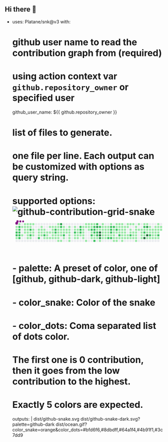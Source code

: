 ## Hi there 👋
- uses: Platane/snk@v3
  with:
    # github user name to read the contribution graph from (**required**)
    # using action context var `github.repository_owner` or specified user
    github_user_name: ${{ github.repository_owner }}

    # list of files to generate.
    # one file per line. Each output can be customized with options as query string.
    #
    #  supported options:![github-contribution-grid-snake](https://github.com/Styvex0/Styvex0/assets/119627760/7f2fe94b-13e3-4939-adb9-20c80d2ff147)<svg viewBox="-16 -32 880 192" width="880" height="192" xmlns="http://www.w3.org/2000/svg"><desc>Generated with https://github.com/Platane/snk</desc><style>:root{--cb:#1b1f230a;--cs:purple;--ce:#ebedf0;--c0:#ebedf0;--c1:#9be9a8;--c2:#40c463;--c3:#30a14e;--c4:#216e39}.c{shape-rendering:geometricPrecision;fill:var(--ce);stroke-width:1px;stroke:var(--cb);animation:none 66100ms linear infinite;width:12px;height:12px}@keyframes c0{48.7%{fill:var(--c1)}48.72%,100%{fill:var(--ce)}}.c.c0{fill:var(--c1);animation-name:c0}@keyframes c1{48.55%{fill:var(--c1)}48.57%,100%{fill:var(--ce)}}.c.c1{fill:var(--c1);animation-name:c1}@keyframes c2{81.08%{fill:var(--c2)}81.1%,100%{fill:var(--ce)}}.c.c2{fill:var(--c2);animation-name:c2}@keyframes c3{81.53%{fill:var(--c2)}81.55%,100%{fill:var(--ce)}}.c.c3{fill:var(--c2);animation-name:c3}@keyframes c4{47.8%{fill:var(--c1)}47.82%,100%{fill:var(--ce)}}.c.c4{fill:var(--c1);animation-name:c4}@keyframes c5{0.29%{fill:var(--c1)}0.31%,100%{fill:var(--ce)}}.c.c5{fill:var(--c1);animation-name:c5}@keyframes c6{80.63%{fill:var(--c2)}80.65%,100%{fill:var(--ce)}}.c.c6{fill:var(--c2);animation-name:c6}@keyframes c7{80.47%{fill:var(--c2)}80.49%,100%{fill:var(--ce)}}.c.c7{fill:var(--c2);animation-name:c7}@keyframes c8{81.23%{fill:var(--c2)}81.25%,100%{fill:var(--ce)}}.c.c8{fill:var(--c2);animation-name:c8}@keyframes c9{81.38%{fill:var(--c2)}81.4%,100%{fill:var(--ce)}}.c.c9{fill:var(--c2);animation-name:c9}@keyframes ca{81.84%{fill:var(--c2)}81.86%,100%{fill:var(--ce)}}.c.ca{fill:var(--c2);animation-name:ca}@keyframes cb{1.81%{fill:var(--c1)}1.83%,100%{fill:var(--ce)}}.c.cb{fill:var(--c1);animation-name:cb}@keyframes cc{47.04%{fill:var(--c1)}47.06%,100%{fill:var(--ce)}}.c.cc{fill:var(--c1);animation-name:cc}@keyframes cd{0.6%{fill:var(--c1)}0.62%,100%{fill:var(--ce)}}.c.cd{fill:var(--c1);animation-name:cd}@keyframes ce{1.65%{fill:var(--c1)}1.67%,100%{fill:var(--ce)}}.c.ce{fill:var(--c1);animation-name:ce}@keyframes cf{2.11%{fill:var(--c1)}2.13%,100%{fill:var(--ce)}}.c.cf{fill:var(--c1);animation-name:cf}@keyframes cg{46.74%{fill:var(--c1)}46.76%,100%{fill:var(--ce)}}.c.cg{fill:var(--c1);animation-name:cg}@keyframes ch{0.75%{fill:var(--c1)}0.77%,100%{fill:var(--ce)}}.c.ch{fill:var(--c1);animation-name:ch}@keyframes ci{1.5%{fill:var(--c1)}1.52%,100%{fill:var(--ce)}}.c.ci{fill:var(--c1);animation-name:ci}@keyframes cj{2.26%{fill:var(--c1)}2.28%,100%{fill:var(--ce)}}.c.cj{fill:var(--c1);animation-name:cj}@keyframes ck{2.41%{fill:var(--c1)}2.43%,100%{fill:var(--ce)}}.c.ck{fill:var(--c1);animation-name:ck}@keyframes cl{46.43%{fill:var(--c1)}46.45%,100%{fill:var(--ce)}}.c.cl{fill:var(--c1);animation-name:cl}@keyframes cm{46.28%{fill:var(--c1)}46.3%,100%{fill:var(--ce)}}.c.cm{fill:var(--c1);animation-name:cm}@keyframes cn{0.9%{fill:var(--c1)}0.92%,100%{fill:var(--ce)}}.c.cn{fill:var(--c1);animation-name:cn}@keyframes co{1.35%{fill:var(--c1)}1.37%,100%{fill:var(--ce)}}.c.co{fill:var(--c1);animation-name:co}@keyframes cp{79.87%{fill:var(--c2)}79.89%,100%{fill:var(--ce)}}.c.cp{fill:var(--c2);animation-name:cp}@keyframes cq{2.56%{fill:var(--c1)}2.58%,100%{fill:var(--ce)}}.c.cq{fill:var(--c1);animation-name:cq}@keyframes cr{79.57%{fill:var(--c2)}79.59%,100%{fill:var(--ce)}}.c.cr{fill:var(--c2);animation-name:cr}@keyframes cs{46.13%{fill:var(--c1)}46.15%,100%{fill:var(--ce)}}.c.cs{fill:var(--c1);animation-name:cs}@keyframes ct{1.05%{fill:var(--c1)}1.07%,100%{fill:var(--ce)}}.c.ct{fill:var(--c1);animation-name:ct}@keyframes cu{2.86%{fill:var(--c1)}2.88%,100%{fill:var(--ce)}}.c.cu{fill:var(--c1);animation-name:cu}@keyframes cv{2.71%{fill:var(--c1)}2.73%,100%{fill:var(--ce)}}.c.cv{fill:var(--c1);animation-name:cv}@keyframes cw{45.83%{fill:var(--c1)}45.85%,100%{fill:var(--ce)}}.c.cw{fill:var(--c1);animation-name:cw}@keyframes cx{3.17%{fill:var(--c1)}3.19%,100%{fill:var(--ce)}}.c.cx{fill:var(--c1);animation-name:cx}@keyframes cy{6.34%{fill:var(--c1)}6.36%,100%{fill:var(--ce)}}.c.cy{fill:var(--c1);animation-name:cy}@keyframes cz{6.5%{fill:var(--c1)}6.52%,100%{fill:var(--ce)}}.c.cz{fill:var(--c1);animation-name:cz}@keyframes c10{78.96%{fill:var(--c2)}78.98%,100%{fill:var(--ce)}}.c.c10{fill:var(--c2);animation-name:c10}@keyframes c11{5.89%{fill:var(--c1)}5.91%,100%{fill:var(--ce)}}.c.c11{fill:var(--c1);animation-name:c11}@keyframes c12{3.32%{fill:var(--c1)}3.34%,100%{fill:var(--ce)}}.c.c12{fill:var(--c1);animation-name:c12}@keyframes c13{6.19%{fill:var(--c1)}6.21%,100%{fill:var(--ce)}}.c.c13{fill:var(--c1);animation-name:c13}@keyframes c14{6.65%{fill:var(--c1)}6.67%,100%{fill:var(--ce)}}.c.c14{fill:var(--c1);animation-name:c14}@keyframes c15{3.47%{fill:var(--c1)}3.49%,100%{fill:var(--ce)}}.c.c15{fill:var(--c1);animation-name:c15}@keyframes c16{3.62%{fill:var(--c1)}3.64%,100%{fill:var(--ce)}}.c.c16{fill:var(--c1);animation-name:c16}@keyframes c17{78.51%{fill:var(--c2)}78.53%,100%{fill:var(--ce)}}.c.c17{fill:var(--c2);animation-name:c17}@keyframes c18{6.95%{fill:var(--c1)}6.97%,100%{fill:var(--ce)}}.c.c18{fill:var(--c1);animation-name:c18}@keyframes c19{3.77%{fill:var(--c1)}3.79%,100%{fill:var(--ce)}}.c.c19{fill:var(--c1);animation-name:c19}@keyframes c1a{40.23%{fill:var(--c1)}40.25%,100%{fill:var(--ce)}}.c.c1a{fill:var(--c1);animation-name:c1a}@keyframes c1b{7.1%{fill:var(--c1)}7.12%,100%{fill:var(--ce)}}.c.c1b{fill:var(--c1);animation-name:c1b}@keyframes c1c{5.44%{fill:var(--c1)}5.46%,100%{fill:var(--ce)}}.c.c1c{fill:var(--c1);animation-name:c1c}@keyframes c1d{3.92%{fill:var(--c1)}3.94%,100%{fill:var(--ce)}}.c.c1d{fill:var(--c1);animation-name:c1d}@keyframes c1e{7.25%{fill:var(--c1)}7.27%,100%{fill:var(--ce)}}.c.c1e{fill:var(--c1);animation-name:c1e}@keyframes c1f{4.38%{fill:var(--c1)}4.4%,100%{fill:var(--ce)}}.c.c1f{fill:var(--c1);animation-name:c1f}@keyframes c1g{4.23%{fill:var(--c1)}4.25%,100%{fill:var(--ce)}}.c.c1g{fill:var(--c1);animation-name:c1g}@keyframes c1h{4.07%{fill:var(--c1)}4.09%,100%{fill:var(--ce)}}.c.c1h{fill:var(--c1);animation-name:c1h}@keyframes c1i{39.93%{fill:var(--c1)}39.95%,100%{fill:var(--ce)}}.c.c1i{fill:var(--c1);animation-name:c1i}@keyframes c1j{7.4%{fill:var(--c1)}7.42%,100%{fill:var(--ce)}}.c.c1j{fill:var(--c1);animation-name:c1j}@keyframes c1k{4.53%{fill:var(--c1)}4.55%,100%{fill:var(--ce)}}.c.c1k{fill:var(--c1);animation-name:c1k}@keyframes c1l{77.6%{fill:var(--c2)}77.62%,100%{fill:var(--ce)}}.c.c1l{fill:var(--c2);animation-name:c1l}@keyframes c1m{77.75%{fill:var(--c2)}77.77%,100%{fill:var(--ce)}}.c.c1m{fill:var(--c2);animation-name:c1m}@keyframes c1n{39.78%{fill:var(--c1)}39.8%,100%{fill:var(--ce)}}.c.c1n{fill:var(--c1);animation-name:c1n}@keyframes c1o{7.55%{fill:var(--c1)}7.57%,100%{fill:var(--ce)}}.c.c1o{fill:var(--c1);animation-name:c1o}@keyframes c1p{4.83%{fill:var(--c1)}4.85%,100%{fill:var(--ce)}}.c.c1p{fill:var(--c1);animation-name:c1p}@keyframes c1q{4.68%{fill:var(--c1)}4.7%,100%{fill:var(--ce)}}.c.c1q{fill:var(--c1);animation-name:c1q}@keyframes c1r{38.42%{fill:var(--c1)}38.44%,100%{fill:var(--ce)}}.c.c1r{fill:var(--c1);animation-name:c1r}@keyframes c1s{38.57%{fill:var(--c1)}38.59%,100%{fill:var(--ce)}}.c.c1s{fill:var(--c1);animation-name:c1s}@keyframes c1t{39.63%{fill:var(--c1)}39.65%,100%{fill:var(--ce)}}.c.c1t{fill:var(--c1);animation-name:c1t}@keyframes c1u{7.71%{fill:var(--c1)}7.73%,100%{fill:var(--ce)}}.c.c1u{fill:var(--c1);animation-name:c1u}@keyframes c1v{41.14%{fill:var(--c1)}41.16%,100%{fill:var(--ce)}}.c.c1v{fill:var(--c1);animation-name:c1v}@keyframes c1w{84.86%{fill:var(--c3)}84.88%,100%{fill:var(--ce)}}.c.c1w{fill:var(--c3);animation-name:c1w}@keyframes c1x{77.15%{fill:var(--c2)}77.17%,100%{fill:var(--ce)}}.c.c1x{fill:var(--c2);animation-name:c1x}@keyframes c1y{38.27%{fill:var(--c1)}38.29%,100%{fill:var(--ce)}}.c.c1y{fill:var(--c1);animation-name:c1y}@keyframes c1z{38.72%{fill:var(--c1)}38.74%,100%{fill:var(--ce)}}.c.c1z{fill:var(--c1);animation-name:c1z}@keyframes c20{39.48%{fill:var(--c1)}39.5%,100%{fill:var(--ce)}}.c.c20{fill:var(--c1);animation-name:c20}@keyframes c21{41.29%{fill:var(--c1)}41.31%,100%{fill:var(--ce)}}.c.c21{fill:var(--c1);animation-name:c21}@keyframes c22{37.66%{fill:var(--c1)}37.68%,100%{fill:var(--ce)}}.c.c22{fill:var(--c1);animation-name:c22}@keyframes c23{37.51%{fill:var(--c1)}37.53%,100%{fill:var(--ce)}}.c.c23{fill:var(--c1);animation-name:c23}@keyframes c24{38.87%{fill:var(--c1)}38.89%,100%{fill:var(--ce)}}.c.c24{fill:var(--c1);animation-name:c24}@keyframes c25{76.54%{fill:var(--c2)}76.56%,100%{fill:var(--ce)}}.c.c25{fill:var(--c2);animation-name:c25}@keyframes c26{8.01%{fill:var(--c1)}8.03%,100%{fill:var(--ce)}}.c.c26{fill:var(--c1);animation-name:c26}@keyframes c27{37.36%{fill:var(--c1)}37.38%,100%{fill:var(--ce)}}.c.c27{fill:var(--c1);animation-name:c27}@keyframes c28{37.21%{fill:var(--c1)}37.23%,100%{fill:var(--ce)}}.c.c28{fill:var(--c1);animation-name:c28}@keyframes c29{8.92%{fill:var(--c1)}8.94%,100%{fill:var(--ce)}}.c.c29{fill:var(--c1);animation-name:c29}@keyframes c2a{8.76%{fill:var(--c1)}8.78%,100%{fill:var(--ce)}}.c.c2a{fill:var(--c1);animation-name:c2a}@keyframes c2b{8.61%{fill:var(--c1)}8.63%,100%{fill:var(--ce)}}.c.c2b{fill:var(--c1);animation-name:c2b}@keyframes c2c{8.46%{fill:var(--c1)}8.48%,100%{fill:var(--ce)}}.c.c2c{fill:var(--c1);animation-name:c2c}@keyframes c2d{8.31%{fill:var(--c1)}8.33%,100%{fill:var(--ce)}}.c.c2d{fill:var(--c1);animation-name:c2d}@keyframes c2e{41.74%{fill:var(--c1)}41.76%,100%{fill:var(--ce)}}.c.c2e{fill:var(--c1);animation-name:c2e}@keyframes c2f{9.22%{fill:var(--c1)}9.24%,100%{fill:var(--ce)}}.c.c2f{fill:var(--c1);animation-name:c2f}@keyframes c2g{9.37%{fill:var(--c1)}9.39%,100%{fill:var(--ce)}}.c.c2g{fill:var(--c1);animation-name:c2g}@keyframes c2h{75.78%{fill:var(--c2)}75.8%,100%{fill:var(--ce)}}.c.c2h{fill:var(--c2);animation-name:c2h}@keyframes c2i{36.6%{fill:var(--c1)}36.62%,100%{fill:var(--ce)}}.c.c2i{fill:var(--c1);animation-name:c2i}@keyframes c2j{36.45%{fill:var(--c1)}36.47%,100%{fill:var(--ce)}}.c.c2j{fill:var(--c1);animation-name:c2j}@keyframes c2k{9.52%{fill:var(--c1)}9.54%,100%{fill:var(--ce)}}.c.c2k{fill:var(--c1);animation-name:c2k}@keyframes c2l{9.67%{fill:var(--c1)}9.69%,100%{fill:var(--ce)}}.c.c2l{fill:var(--c1);animation-name:c2l}@keyframes c2m{9.82%{fill:var(--c1)}9.84%,100%{fill:var(--ce)}}.c.c2m{fill:var(--c1);animation-name:c2m}@keyframes c2n{36.3%{fill:var(--c1)}36.32%,100%{fill:var(--ce)}}.c.c2n{fill:var(--c1);animation-name:c2n}@keyframes c2o{74.88%{fill:var(--c2)}74.9%,100%{fill:var(--ce)}}.c.c2o{fill:var(--c2);animation-name:c2o}@keyframes c2p{74.73%{fill:var(--c2)}74.75%,100%{fill:var(--ce)}}.c.c2p{fill:var(--c2);animation-name:c2p}@keyframes c2q{75.48%{fill:var(--c2)}75.5%,100%{fill:var(--ce)}}.c.c2q{fill:var(--c2);animation-name:c2q}@keyframes c2r{9.97%{fill:var(--c1)}9.99%,100%{fill:var(--ce)}}.c.c2r{fill:var(--c1);animation-name:c2r}@keyframes c2s{10.58%{fill:var(--c1)}10.6%,100%{fill:var(--ce)}}.c.c2s{fill:var(--c1);animation-name:c2s}@keyframes c2t{10.43%{fill:var(--c1)}10.45%,100%{fill:var(--ce)}}.c.c2t{fill:var(--c1);animation-name:c2t}@keyframes c2u{10.28%{fill:var(--c1)}10.3%,100%{fill:var(--ce)}}.c.c2u{fill:var(--c1);animation-name:c2u}@keyframes c2v{10.13%{fill:var(--c1)}10.15%,100%{fill:var(--ce)}}.c.c2v{fill:var(--c1);animation-name:c2v}@keyframes c2w{36%{fill:var(--c1)}36.02%,100%{fill:var(--ce)}}.c.c2w{fill:var(--c1);animation-name:c2w}@keyframes c2x{12.09%{fill:var(--c1)}12.11%,100%{fill:var(--ce)}}.c.c2x{fill:var(--c1);animation-name:c2x}@keyframes c2y{10.73%{fill:var(--c1)}10.75%,100%{fill:var(--ce)}}.c.c2y{fill:var(--c1);animation-name:c2y}@keyframes c2z{42.65%{fill:var(--c1)}42.67%,100%{fill:var(--ce)}}.c.c2z{fill:var(--c1);animation-name:c2z}@keyframes c30{11.94%{fill:var(--c1)}11.96%,100%{fill:var(--ce)}}.c.c30{fill:var(--c1);animation-name:c30}@keyframes c31{10.88%{fill:var(--c1)}10.9%,100%{fill:var(--ce)}}.c.c31{fill:var(--c1);animation-name:c31}@keyframes c32{12.55%{fill:var(--c1)}12.57%,100%{fill:var(--ce)}}.c.c32{fill:var(--c1);animation-name:c32}@keyframes c33{11.19%{fill:var(--c1)}11.21%,100%{fill:var(--ce)}}.c.c33{fill:var(--c1);animation-name:c33}@keyframes c34{11.03%{fill:var(--c1)}11.05%,100%{fill:var(--ce)}}.c.c34{fill:var(--c1);animation-name:c34}@keyframes c35{74.12%{fill:var(--c2)}74.14%,100%{fill:var(--ce)}}.c.c35{fill:var(--c2);animation-name:c35}@keyframes c36{53.7%{fill:var(--c1)}53.72%,100%{fill:var(--ce)}}.c.c36{fill:var(--c1);animation-name:c36}@keyframes c37{53.85%{fill:var(--c2)}53.87%,100%{fill:var(--ce)}}.c.c37{fill:var(--c2);animation-name:c37}@keyframes c38{13.15%{fill:var(--c1)}13.17%,100%{fill:var(--ce)}}.c.c38{fill:var(--c1);animation-name:c38}@keyframes c39{11.34%{fill:var(--c1)}11.36%,100%{fill:var(--ce)}}.c.c39{fill:var(--c1);animation-name:c39}@keyframes c3a{62.92%{fill:var(--c2)}62.94%,100%{fill:var(--ce)}}.c.c3a{fill:var(--c2);animation-name:c3a}@keyframes c3b{62.77%{fill:var(--c2)}62.79%,100%{fill:var(--ce)}}.c.c3b{fill:var(--c2);animation-name:c3b}@keyframes c3c{62.62%{fill:var(--c2)}62.64%,100%{fill:var(--ce)}}.c.c3c{fill:var(--c2);animation-name:c3c}@keyframes c3d{54%{fill:var(--c1)}54.02%,100%{fill:var(--ce)}}.c.c3d{fill:var(--c1);animation-name:c3d}@keyframes c3e{13.3%{fill:var(--c1)}13.32%,100%{fill:var(--ce)}}.c.c3e{fill:var(--c1);animation-name:c3e}@keyframes c3f{73.06%{fill:var(--c2)}73.08%,100%{fill:var(--ce)}}.c.c3f{fill:var(--c2);animation-name:c3f}@keyframes c3g{63.23%{fill:var(--c2)}63.25%,100%{fill:var(--ce)}}.c.c3g{fill:var(--c2);animation-name:c3g}@keyframes c3h{86.98%{fill:var(--c3)}87%,100%{fill:var(--ce)}}.c.c3h{fill:var(--c3);animation-name:c3h}@keyframes c3i{62.32%{fill:var(--c1)}62.34%,100%{fill:var(--ce)}}.c.c3i{fill:var(--c1);animation-name:c3i}@keyframes c3j{62.47%{fill:var(--c2)}62.49%,100%{fill:var(--ce)}}.c.c3j{fill:var(--c2);animation-name:c3j}@keyframes c3k{73.51%{fill:var(--c2)}73.53%,100%{fill:var(--ce)}}.c.c3k{fill:var(--c2);animation-name:c3k}@keyframes c3l{13.45%{fill:var(--c1)}13.47%,100%{fill:var(--ce)}}.c.c3l{fill:var(--c1);animation-name:c3l}@keyframes c3m{55.66%{fill:var(--c2)}55.68%,100%{fill:var(--ce)}}.c.c3m{fill:var(--c2);animation-name:c3m}@keyframes c3n{55.51%{fill:var(--c1)}55.53%,100%{fill:var(--ce)}}.c.c3n{fill:var(--c1);animation-name:c3n}@keyframes c3o{94.69%{fill:var(--c4)}94.71%,100%{fill:var(--ce)}}.c.c3o{fill:var(--c4);animation-name:c3o}@keyframes c3p{94.54%{fill:var(--c4)}94.56%,100%{fill:var(--ce)}}.c.c3p{fill:var(--c4);animation-name:c3p}@keyframes c3q{87.74%{fill:var(--c3)}87.76%,100%{fill:var(--ce)}}.c.c3q{fill:var(--c3);animation-name:c3q}@keyframes c3r{13.76%{fill:var(--c1)}13.78%,100%{fill:var(--ce)}}.c.c3r{fill:var(--c1);animation-name:c3r}@keyframes c3s{32.37%{fill:var(--c1)}32.39%,100%{fill:var(--ce)}}.c.c3s{fill:var(--c1);animation-name:c3s}@keyframes c3t{32.21%{fill:var(--c1)}32.23%,100%{fill:var(--ce)}}.c.c3t{fill:var(--c1);animation-name:c3t}@keyframes c3u{33.88%{fill:var(--c1)}33.9%,100%{fill:var(--ce)}}.c.c3u{fill:var(--c1);animation-name:c3u}@keyframes c3v{34.03%{fill:var(--c1)}34.05%,100%{fill:var(--ce)}}.c.c3v{fill:var(--c1);animation-name:c3v}@keyframes c3w{34.48%{fill:var(--c1)}34.5%,100%{fill:var(--ce)}}.c.c3w{fill:var(--c1);animation-name:c3w}@keyframes c3x{14.06%{fill:var(--c1)}14.08%,100%{fill:var(--ce)}}.c.c3x{fill:var(--c1);animation-name:c3x}@keyframes c3y{32.06%{fill:var(--c1)}32.08%,100%{fill:var(--ce)}}.c.c3y{fill:var(--c1);animation-name:c3y}@keyframes c3z{33.73%{fill:var(--c1)}33.75%,100%{fill:var(--ce)}}.c.c3z{fill:var(--c1);animation-name:c3z}@keyframes c40{34.18%{fill:var(--c1)}34.2%,100%{fill:var(--ce)}}.c.c40{fill:var(--c1);animation-name:c40}@keyframes c41{14.36%{fill:var(--c1)}14.38%,100%{fill:var(--ce)}}.c.c41{fill:var(--c1);animation-name:c41}@keyframes c42{14.21%{fill:var(--c1)}14.23%,100%{fill:var(--ce)}}.c.c42{fill:var(--c1);animation-name:c42}@keyframes c43{31.91%{fill:var(--c1)}31.93%,100%{fill:var(--ce)}}.c.c43{fill:var(--c1);animation-name:c43}@keyframes c44{31.76%{fill:var(--c1)}31.78%,100%{fill:var(--ce)}}.c.c44{fill:var(--c1);animation-name:c44}@keyframes c45{31.61%{fill:var(--c1)}31.63%,100%{fill:var(--ce)}}.c.c45{fill:var(--c1);animation-name:c45}@keyframes c46{14.51%{fill:var(--c1)}14.53%,100%{fill:var(--ce)}}.c.c46{fill:var(--c1);animation-name:c46}@keyframes c47{65.19%{fill:var(--c2)}65.21%,100%{fill:var(--ce)}}.c.c47{fill:var(--c2);animation-name:c47}@keyframes c48{32.82%{fill:var(--c1)}32.84%,100%{fill:var(--ce)}}.c.c48{fill:var(--c1);animation-name:c48}@keyframes c49{64.14%{fill:var(--c2)}64.16%,100%{fill:var(--ce)}}.c.c49{fill:var(--c2);animation-name:c49}@keyframes c4a{64.59%{fill:var(--c2)}64.61%,100%{fill:var(--ce)}}.c.c4a{fill:var(--c2);animation-name:c4a}@keyframes c4b{64.74%{fill:var(--c2)}64.76%,100%{fill:var(--ce)}}.c.c4b{fill:var(--c2);animation-name:c4b}@keyframes c4c{14.66%{fill:var(--c1)}14.68%,100%{fill:var(--ce)}}.c.c4c{fill:var(--c1);animation-name:c4c}@keyframes c4d{65.04%{fill:var(--c2)}65.06%,100%{fill:var(--ce)}}.c.c4d{fill:var(--c2);animation-name:c4d}@keyframes c4e{64.29%{fill:var(--c2)}64.31%,100%{fill:var(--ce)}}.c.c4e{fill:var(--c2);animation-name:c4e}@keyframes c4f{57.18%{fill:var(--c1)}57.2%,100%{fill:var(--ce)}}.c.c4f{fill:var(--c1);animation-name:c4f}@keyframes c4g{31%{fill:var(--c1)}31.02%,100%{fill:var(--ce)}}.c.c4g{fill:var(--c1);animation-name:c4g}@keyframes c4h{14.82%{fill:var(--c1)}14.84%,100%{fill:var(--ce)}}.c.c4h{fill:var(--c1);animation-name:c4h}@keyframes c4i{30.1%{fill:var(--c1)}30.12%,100%{fill:var(--ce)}}.c.c4i{fill:var(--c1);animation-name:c4i}@keyframes c4j{30.25%{fill:var(--c1)}30.27%,100%{fill:var(--ce)}}.c.c4j{fill:var(--c1);animation-name:c4j}@keyframes c4k{21.02%{fill:var(--c1)}21.04%,100%{fill:var(--ce)}}.c.c4k{fill:var(--c1);animation-name:c4k}@keyframes c4l{21.17%{fill:var(--c1)}21.19%,100%{fill:var(--ce)}}.c.c4l{fill:var(--c1);animation-name:c4l}@keyframes c4m{57.33%{fill:var(--c2)}57.35%,100%{fill:var(--ce)}}.c.c4m{fill:var(--c2);animation-name:c4m}@keyframes c4n{15.12%{fill:var(--c1)}15.14%,100%{fill:var(--ce)}}.c.c4n{fill:var(--c1);animation-name:c4n}@keyframes c4o{29.94%{fill:var(--c1)}29.96%,100%{fill:var(--ce)}}.c.c4o{fill:var(--c1);animation-name:c4o}@keyframes c4p{30.4%{fill:var(--c1)}30.42%,100%{fill:var(--ce)}}.c.c4p{fill:var(--c1);animation-name:c4p}@keyframes c4q{20.87%{fill:var(--c1)}20.89%,100%{fill:var(--ce)}}.c.c4q{fill:var(--c1);animation-name:c4q}@keyframes c4r{21.32%{fill:var(--c1)}21.34%,100%{fill:var(--ce)}}.c.c4r{fill:var(--c1);animation-name:c4r}@keyframes c4s{21.47%{fill:var(--c1)}21.49%,100%{fill:var(--ce)}}.c.c4s{fill:var(--c1);animation-name:c4s}@keyframes c4t{15.27%{fill:var(--c1)}15.29%,100%{fill:var(--ce)}}.c.c4t{fill:var(--c1);animation-name:c4t}@keyframes c4u{65.95%{fill:var(--c2)}65.97%,100%{fill:var(--ce)}}.c.c4u{fill:var(--c2);animation-name:c4u}@keyframes c4v{29.79%{fill:var(--c1)}29.81%,100%{fill:var(--ce)}}.c.c4v{fill:var(--c1);animation-name:c4v}@keyframes c4w{20.72%{fill:var(--c1)}20.74%,100%{fill:var(--ce)}}.c.c4w{fill:var(--c1);animation-name:c4w}@keyframes c4x{20.56%{fill:var(--c1)}20.58%,100%{fill:var(--ce)}}.c.c4x{fill:var(--c1);animation-name:c4x}@keyframes c4y{21.62%{fill:var(--c1)}21.64%,100%{fill:var(--ce)}}.c.c4y{fill:var(--c1);animation-name:c4y}@keyframes c4z{15.42%{fill:var(--c1)}15.44%,100%{fill:var(--ce)}}.c.c4z{fill:var(--c1);animation-name:c4z}@keyframes c50{28.89%{fill:var(--c1)}28.91%,100%{fill:var(--ce)}}.c.c50{fill:var(--c1);animation-name:c50}@keyframes c51{29.04%{fill:var(--c1)}29.06%,100%{fill:var(--ce)}}.c.c51{fill:var(--c1);animation-name:c51}@keyframes c52{29.49%{fill:var(--c1)}29.51%,100%{fill:var(--ce)}}.c.c52{fill:var(--c1);animation-name:c52}@keyframes c53{20.41%{fill:var(--c1)}20.43%,100%{fill:var(--ce)}}.c.c53{fill:var(--c1);animation-name:c53}@keyframes c54{21.78%{fill:var(--c1)}21.8%,100%{fill:var(--ce)}}.c.c54{fill:var(--c1);animation-name:c54}@keyframes c55{15.57%{fill:var(--c1)}15.59%,100%{fill:var(--ce)}}.c.c55{fill:var(--c1);animation-name:c55}@keyframes c56{28.73%{fill:var(--c1)}28.75%,100%{fill:var(--ce)}}.c.c56{fill:var(--c1);animation-name:c56}@keyframes c57{29.19%{fill:var(--c1)}29.21%,100%{fill:var(--ce)}}.c.c57{fill:var(--c1);animation-name:c57}@keyframes c58{20.11%{fill:var(--c1)}20.13%,100%{fill:var(--ce)}}.c.c58{fill:var(--c1);animation-name:c58}@keyframes c59{20.26%{fill:var(--c1)}20.28%,100%{fill:var(--ce)}}.c.c59{fill:var(--c1);animation-name:c59}@keyframes c5a{28.58%{fill:var(--c1)}28.6%,100%{fill:var(--ce)}}.c.c5a{fill:var(--c1);animation-name:c5a}@keyframes c5b{28.43%{fill:var(--c1)}28.45%,100%{fill:var(--ce)}}.c.c5b{fill:var(--c1);animation-name:c5b}@keyframes c5c{19.96%{fill:var(--c1)}19.98%,100%{fill:var(--ce)}}.c.c5c{fill:var(--c1);animation-name:c5c}@keyframes c5d{22.08%{fill:var(--c1)}22.1%,100%{fill:var(--ce)}}.c.c5d{fill:var(--c1);animation-name:c5d}@keyframes c5e{15.88%{fill:var(--c1)}15.9%,100%{fill:var(--ce)}}.c.c5e{fill:var(--c1);animation-name:c5e}@keyframes c5f{66.56%{fill:var(--c2)}66.58%,100%{fill:var(--ce)}}.c.c5f{fill:var(--c2);animation-name:c5f}@keyframes c5g{28.28%{fill:var(--c1)}28.3%,100%{fill:var(--ce)}}.c.c5g{fill:var(--c1);animation-name:c5g}@keyframes c5h{19.81%{fill:var(--c1)}19.83%,100%{fill:var(--ce)}}.c.c5h{fill:var(--c1);animation-name:c5h}@keyframes c5i{16.03%{fill:var(--c1)}16.05%,100%{fill:var(--ce)}}.c.c5i{fill:var(--c1);animation-name:c5i}@keyframes c5j{23.14%{fill:var(--c1)}23.16%,100%{fill:var(--ce)}}.c.c5j{fill:var(--c1);animation-name:c5j}@keyframes c5k{23.29%{fill:var(--c1)}23.31%,100%{fill:var(--ce)}}.c.c5k{fill:var(--c1);animation-name:c5k}@keyframes c5l{22.53%{fill:var(--c1)}22.55%,100%{fill:var(--ce)}}.c.c5l{fill:var(--c1);animation-name:c5l}@keyframes c5m{16.33%{fill:var(--c1)}16.35%,100%{fill:var(--ce)}}.c.c5m{fill:var(--c1);animation-name:c5m}@keyframes c5n{16.18%{fill:var(--c1)}16.2%,100%{fill:var(--ce)}}.c.c5n{fill:var(--c1);animation-name:c5n}@keyframes c5o{22.99%{fill:var(--c1)}23.01%,100%{fill:var(--ce)}}.c.c5o{fill:var(--c1);animation-name:c5o}@keyframes c5p{23.44%{fill:var(--c1)}23.46%,100%{fill:var(--ce)}}.c.c5p{fill:var(--c1);animation-name:c5p}@keyframes c5q{23.59%{fill:var(--c1)}23.61%,100%{fill:var(--ce)}}.c.c5q{fill:var(--c1);animation-name:c5q}@keyframes c5r{19.51%{fill:var(--c1)}19.53%,100%{fill:var(--ce)}}.c.c5r{fill:var(--c1);animation-name:c5r}@keyframes c5s{16.48%{fill:var(--c1)}16.5%,100%{fill:var(--ce)}}.c.c5s{fill:var(--c1);animation-name:c5s}@keyframes c5t{16.63%{fill:var(--c1)}16.65%,100%{fill:var(--ce)}}.c.c5t{fill:var(--c1);animation-name:c5t}@keyframes c5u{24.35%{fill:var(--c1)}24.37%,100%{fill:var(--ce)}}.c.c5u{fill:var(--c1);animation-name:c5u}@keyframes c5v{24.2%{fill:var(--c1)}24.22%,100%{fill:var(--ce)}}.c.c5v{fill:var(--c1);animation-name:c5v}@keyframes c5w{24.04%{fill:var(--c1)}24.06%,100%{fill:var(--ce)}}.c.c5w{fill:var(--c1);animation-name:c5w}@keyframes c5x{19.2%{fill:var(--c1)}19.22%,100%{fill:var(--ce)}}.c.c5x{fill:var(--c1);animation-name:c5x}@keyframes c5y{67.77%{fill:var(--c2)}67.79%,100%{fill:var(--ce)}}.c.c5y{fill:var(--c2);animation-name:c5y}@keyframes c5z{16.78%{fill:var(--c1)}16.8%,100%{fill:var(--ce)}}.c.c5z{fill:var(--c1);animation-name:c5z}@keyframes c60{59.29%{fill:var(--c2)}59.31%,100%{fill:var(--ce)}}.c.c60{fill:var(--c2);animation-name:c60}@keyframes c61{59.14%{fill:var(--c1)}59.16%,100%{fill:var(--ce)}}.c.c61{fill:var(--c1);animation-name:c61}@keyframes c62{91.97%{fill:var(--c4)}91.99%,100%{fill:var(--ce)}}.c.c62{fill:var(--c4);animation-name:c62}@keyframes c63{19.05%{fill:var(--c1)}19.07%,100%{fill:var(--ce)}}.c.c63{fill:var(--c1);animation-name:c63}@keyframes c64{90.91%{fill:var(--c3)}90.93%,100%{fill:var(--ce)}}.c.c64{fill:var(--c3);animation-name:c64}@keyframes c65{16.93%{fill:var(--c1)}16.95%,100%{fill:var(--ce)}}.c.c65{fill:var(--c1);animation-name:c65}@keyframes c66{24.95%{fill:var(--c1)}24.97%,100%{fill:var(--ce)}}.c.c66{fill:var(--c1);animation-name:c66}@keyframes c67{91.67%{fill:var(--c4)}91.69%,100%{fill:var(--ce)}}.c.c67{fill:var(--c4);animation-name:c67}@keyframes c68{27.07%{fill:var(--c1)}27.09%,100%{fill:var(--ce)}}.c.c68{fill:var(--c1);animation-name:c68}@keyframes c69{18.75%{fill:var(--c1)}18.77%,100%{fill:var(--ce)}}.c.c69{fill:var(--c1);animation-name:c69}@keyframes c6a{17.09%{fill:var(--c1)}17.11%,100%{fill:var(--ce)}}.c.c6a{fill:var(--c1);animation-name:c6a}@keyframes c6b{25.1%{fill:var(--c1)}25.12%,100%{fill:var(--ce)}}.c.c6b{fill:var(--c1);animation-name:c6b}@keyframes c6c{68.83%{fill:var(--c2)}68.85%,100%{fill:var(--ce)}}.c.c6c{fill:var(--c2);animation-name:c6c}@keyframes c6d{26.92%{fill:var(--c1)}26.94%,100%{fill:var(--ce)}}.c.c6d{fill:var(--c1);animation-name:c6d}@keyframes c6e{17.24%{fill:var(--c1)}17.26%,100%{fill:var(--ce)}}.c.c6e{fill:var(--c1);animation-name:c6e}@keyframes c6f{25.25%{fill:var(--c1)}25.27%,100%{fill:var(--ce)}}.c.c6f{fill:var(--c1);animation-name:c6f}@keyframes c6g{26.62%{fill:var(--c1)}26.64%,100%{fill:var(--ce)}}.c.c6g{fill:var(--c1);animation-name:c6g}@keyframes c6h{26.77%{fill:var(--c1)}26.79%,100%{fill:var(--ce)}}.c.c6h{fill:var(--c1);animation-name:c6h}@keyframes c6i{18.45%{fill:var(--c1)}18.47%,100%{fill:var(--ce)}}.c.c6i{fill:var(--c1);animation-name:c6i}@keyframes c6j{17.39%{fill:var(--c1)}17.41%,100%{fill:var(--ce)}}.c.c6j{fill:var(--c1);animation-name:c6j}@keyframes c6k{25.41%{fill:var(--c1)}25.43%,100%{fill:var(--ce)}}.c.c6k{fill:var(--c1);animation-name:c6k}@keyframes c6l{26.47%{fill:var(--c1)}26.49%,100%{fill:var(--ce)}}.c.c6l{fill:var(--c1);animation-name:c6l}@keyframes c6m{26.31%{fill:var(--c1)}26.33%,100%{fill:var(--ce)}}.c.c6m{fill:var(--c1);animation-name:c6m}@keyframes c6n{18.14%{fill:var(--c1)}18.16%,100%{fill:var(--ce)}}.c.c6n{fill:var(--c1);animation-name:c6n}@keyframes c6o{17.99%{fill:var(--c1)}18.01%,100%{fill:var(--ce)}}.c.c6o{fill:var(--c1);animation-name:c6o}@keyframes c6p{17.54%{fill:var(--c1)}17.56%,100%{fill:var(--ce)}}.c.c6p{fill:var(--c1);animation-name:c6p}@keyframes c6q{25.56%{fill:var(--c1)}25.58%,100%{fill:var(--ce)}}.c.c6q{fill:var(--c1);animation-name:c6q}@keyframes c6r{69.28%{fill:var(--c2)}69.3%,100%{fill:var(--ce)}}.c.c6r{fill:var(--c2);animation-name:c6r}@keyframes c6s{26.16%{fill:var(--c1)}26.18%,100%{fill:var(--ce)}}.c.c6s{fill:var(--c1);animation-name:c6s}@keyframes c6t{17.84%{fill:var(--c1)}17.86%,100%{fill:var(--ce)}}.c.c6t{fill:var(--c1);animation-name:c6t}@keyframes c6u{17.69%{fill:var(--c1)}17.71%,100%{fill:var(--ce)}}.c.c6u{fill:var(--c1);animation-name:c6u}.u{transform-origin:0 0;transform:scale(0,1);animation:none linear 66100ms infinite}@keyframes u0{0.29%{transform:scale(0.000,1)}0.31%,0.6%{transform:scale(0.005,1)}0.62%,0.75%{transform:scale(0.010,1)}0.77%,0.9%{transform:scale(0.016,1)}0.92%,1.05%{transform:scale(0.021,1)}1.07%,1.35%{transform:scale(0.026,1)}1.37%,1.5%{transform:scale(0.031,1)}1.52%,1.65%{transform:scale(0.036,1)}1.67%,1.81%{transform:scale(0.042,1)}1.83%,2.11%{transform:scale(0.047,1)}2.13%,2.26%{transform:scale(0.052,1)}2.28%,2.41%{transform:scale(0.057,1)}2.43%,2.56%{transform:scale(0.063,1)}2.58%,2.71%{transform:scale(0.068,1)}2.73%,2.86%{transform:scale(0.073,1)}2.88%,3.17%{transform:scale(0.078,1)}3.19%,3.32%{transform:scale(0.083,1)}3.34%,3.47%{transform:scale(0.089,1)}3.49%,3.62%{transform:scale(0.094,1)}3.64%,3.77%{transform:scale(0.099,1)}3.79%,3.92%{transform:scale(0.104,1)}3.94%,4.07%{transform:scale(0.109,1)}4.09%,4.23%{transform:scale(0.115,1)}4.25%,4.38%{transform:scale(0.120,1)}4.4%,4.53%{transform:scale(0.125,1)}4.55%,4.68%{transform:scale(0.130,1)}4.7%,4.83%{transform:scale(0.135,1)}4.85%,5.44%{transform:scale(0.141,1)}5.46%,5.89%{transform:scale(0.146,1)}5.91%,6.19%{transform:scale(0.151,1)}6.21%,6.34%{transform:scale(0.156,1)}6.36%,6.5%{transform:scale(0.161,1)}6.52%,6.65%{transform:scale(0.167,1)}6.67%,6.95%{transform:scale(0.172,1)}6.97%,7.1%{transform:scale(0.177,1)}7.12%,7.25%{transform:scale(0.182,1)}7.27%,7.4%{transform:scale(0.188,1)}7.42%,7.55%{transform:scale(0.193,1)}7.57%,7.71%{transform:scale(0.198,1)}7.73%,8.01%{transform:scale(0.203,1)}8.03%,8.31%{transform:scale(0.208,1)}8.33%,8.46%{transform:scale(0.214,1)}8.48%,8.61%{transform:scale(0.219,1)}8.63%,8.76%{transform:scale(0.224,1)}8.78%,8.92%{transform:scale(0.229,1)}8.94%,9.22%{transform:scale(0.234,1)}9.24%,9.37%{transform:scale(0.240,1)}9.39%,9.52%{transform:scale(0.245,1)}9.54%,9.67%{transform:scale(0.250,1)}9.69%,9.82%{transform:scale(0.255,1)}9.84%,9.97%{transform:scale(0.260,1)}9.99%,10.13%{transform:scale(0.266,1)}10.15%,10.28%{transform:scale(0.271,1)}10.3%,10.43%{transform:scale(0.276,1)}10.45%,10.58%{transform:scale(0.281,1)}10.6%,10.73%{transform:scale(0.286,1)}10.75%,10.88%{transform:scale(0.292,1)}10.9%,11.03%{transform:scale(0.297,1)}11.05%,11.19%{transform:scale(0.302,1)}11.21%,11.34%{transform:scale(0.307,1)}11.36%,11.94%{transform:scale(0.313,1)}11.96%,12.09%{transform:scale(0.318,1)}12.11%,12.55%{transform:scale(0.323,1)}12.57%,13.15%{transform:scale(0.328,1)}13.17%,13.3%{transform:scale(0.333,1)}13.32%,13.45%{transform:scale(0.339,1)}13.47%,13.76%{transform:scale(0.344,1)}13.78%,14.06%{transform:scale(0.349,1)}14.08%,14.21%{transform:scale(0.354,1)}14.23%,14.36%{transform:scale(0.359,1)}14.38%,14.51%{transform:scale(0.365,1)}14.53%,14.66%{transform:scale(0.370,1)}14.68%,14.82%{transform:scale(0.375,1)}14.84%,15.12%{transform:scale(0.380,1)}15.14%,15.27%{transform:scale(0.385,1)}15.29%,15.42%{transform:scale(0.391,1)}15.44%,15.57%{transform:scale(0.396,1)}15.59%,15.88%{transform:scale(0.401,1)}15.9%,16.03%{transform:scale(0.406,1)}16.05%,16.18%{transform:scale(0.411,1)}16.2%,16.33%{transform:scale(0.417,1)}16.35%,16.48%{transform:scale(0.422,1)}16.5%,16.63%{transform:scale(0.427,1)}16.65%,16.78%{transform:scale(0.432,1)}16.8%,16.93%{transform:scale(0.438,1)}16.95%,17.09%{transform:scale(0.443,1)}17.11%,17.24%{transform:scale(0.448,1)}17.26%,17.39%{transform:scale(0.453,1)}17.41%,17.54%{transform:scale(0.458,1)}17.56%,17.69%{transform:scale(0.464,1)}17.71%,17.84%{transform:scale(0.469,1)}17.86%,17.99%{transform:scale(0.474,1)}18.01%,18.14%{transform:scale(0.479,1)}18.16%,18.45%{transform:scale(0.484,1)}18.47%,18.75%{transform:scale(0.490,1)}18.77%,19.05%{transform:scale(0.495,1)}19.07%,19.2%{transform:scale(0.500,1)}19.22%,19.51%{transform:scale(0.505,1)}19.53%,19.81%{transform:scale(0.510,1)}19.83%,19.96%{transform:scale(0.516,1)}19.98%,20.11%{transform:scale(0.521,1)}20.13%,20.26%{transform:scale(0.526,1)}20.28%,20.41%{transform:scale(0.531,1)}20.43%,20.56%{transform:scale(0.536,1)}20.58%,20.72%{transform:scale(0.542,1)}20.74%,20.87%{transform:scale(0.547,1)}20.89%,21.02%{transform:scale(0.552,1)}21.04%,21.17%{transform:scale(0.557,1)}21.19%,21.32%{transform:scale(0.563,1)}21.34%,21.47%{transform:scale(0.568,1)}21.49%,21.62%{transform:scale(0.573,1)}21.64%,21.78%{transform:scale(0.578,1)}21.8%,22.08%{transform:scale(0.583,1)}22.1%,22.53%{transform:scale(0.589,1)}22.55%,22.99%{transform:scale(0.594,1)}23.01%,23.14%{transform:scale(0.599,1)}23.16%,23.29%{transform:scale(0.604,1)}23.31%,23.44%{transform:scale(0.609,1)}23.46%,23.59%{transform:scale(0.615,1)}23.61%,24.04%{transform:scale(0.620,1)}24.06%,24.2%{transform:scale(0.625,1)}24.22%,24.35%{transform:scale(0.630,1)}24.37%,24.95%{transform:scale(0.635,1)}24.97%,25.1%{transform:scale(0.641,1)}25.12%,25.25%{transform:scale(0.646,1)}25.27%,25.41%{transform:scale(0.651,1)}25.43%,25.56%{transform:scale(0.656,1)}25.58%,26.16%{transform:scale(0.661,1)}26.18%,26.31%{transform:scale(0.667,1)}26.33%,26.47%{transform:scale(0.672,1)}26.49%,26.62%{transform:scale(0.677,1)}26.64%,26.77%{transform:scale(0.682,1)}26.79%,26.92%{transform:scale(0.688,1)}26.94%,27.07%{transform:scale(0.693,1)}27.09%,28.28%{transform:scale(0.698,1)}28.3%,28.43%{transform:scale(0.703,1)}28.45%,28.58%{transform:scale(0.708,1)}28.6%,28.73%{transform:scale(0.714,1)}28.75%,28.89%{transform:scale(0.719,1)}28.91%,29.04%{transform:scale(0.724,1)}29.06%,29.19%{transform:scale(0.729,1)}29.21%,29.49%{transform:scale(0.734,1)}29.51%,29.79%{transform:scale(0.740,1)}29.81%,29.94%{transform:scale(0.745,1)}29.96%,30.1%{transform:scale(0.750,1)}30.12%,30.25%{transform:scale(0.755,1)}30.27%,30.4%{transform:scale(0.760,1)}30.42%,31%{transform:scale(0.766,1)}31.02%,31.61%{transform:scale(0.771,1)}31.63%,31.76%{transform:scale(0.776,1)}31.78%,31.91%{transform:scale(0.781,1)}31.93%,32.06%{transform:scale(0.786,1)}32.08%,32.21%{transform:scale(0.792,1)}32.23%,32.37%{transform:scale(0.797,1)}32.39%,32.82%{transform:scale(0.802,1)}32.84%,33.73%{transform:scale(0.807,1)}33.75%,33.88%{transform:scale(0.813,1)}33.9%,34.03%{transform:scale(0.818,1)}34.05%,34.18%{transform:scale(0.823,1)}34.2%,34.48%{transform:scale(0.828,1)}34.5%,36%{transform:scale(0.833,1)}36.02%,36.3%{transform:scale(0.839,1)}36.32%,36.45%{transform:scale(0.844,1)}36.47%,36.6%{transform:scale(0.849,1)}36.62%,37.21%{transform:scale(0.854,1)}37.23%,37.36%{transform:scale(0.859,1)}37.38%,37.51%{transform:scale(0.865,1)}37.53%,37.66%{transform:scale(0.870,1)}37.68%,38.27%{transform:scale(0.875,1)}38.29%,38.42%{transform:scale(0.880,1)}38.44%,38.57%{transform:scale(0.885,1)}38.59%,38.72%{transform:scale(0.891,1)}38.74%,38.87%{transform:scale(0.896,1)}38.89%,39.48%{transform:scale(0.901,1)}39.5%,39.63%{transform:scale(0.906,1)}39.65%,39.78%{transform:scale(0.911,1)}39.8%,39.93%{transform:scale(0.917,1)}39.95%,40.23%{transform:scale(0.922,1)}40.25%,41.14%{transform:scale(0.927,1)}41.16%,41.29%{transform:scale(0.932,1)}41.31%,41.74%{transform:scale(0.938,1)}41.76%,42.65%{transform:scale(0.943,1)}42.67%,45.83%{transform:scale(0.948,1)}45.85%,46.13%{transform:scale(0.953,1)}46.15%,46.28%{transform:scale(0.958,1)}46.3%,46.43%{transform:scale(0.964,1)}46.45%,46.74%{transform:scale(0.969,1)}46.76%,47.04%{transform:scale(0.974,1)}47.06%,47.8%{transform:scale(0.979,1)}47.82%,48.55%{transform:scale(0.984,1)}48.57%,48.7%{transform:scale(0.990,1)}48.72%,53.7%{transform:scale(0.995,1)}53.72%,100%{transform:scale(1.000,1)}}.u.u0{fill:var(--c1);animation-name:u0;transform-origin:0.0px 0}@keyframes u1{53.85%{transform:scale(0.000,1)}53.87%,100%{transform:scale(1.000,1)}}.u.u1{fill:var(--c2);animation-name:u1;transform-origin:659.2px 0}@keyframes u2{54%{transform:scale(0.000,1)}54.02%,55.51%{transform:scale(0.500,1)}55.53%,100%{transform:scale(1.000,1)}}.u.u2{fill:var(--c1);animation-name:u2;transform-origin:662.6px 0}@keyframes u3{55.66%{transform:scale(0.000,1)}55.68%,100%{transform:scale(1.000,1)}}.u.u3{fill:var(--c2);animation-name:u3;transform-origin:669.5px 0}@keyframes u4{57.18%{transform:scale(0.000,1)}57.2%,100%{transform:scale(1.000,1)}}.u.u4{fill:var(--c1);animation-name:u4;transform-origin:672.9px 0}@keyframes u5{57.33%{transform:scale(0.000,1)}57.35%,100%{transform:scale(1.000,1)}}.u.u5{fill:var(--c2);animation-name:u5;transform-origin:676.3px 0}@keyframes u6{59.14%{transform:scale(0.000,1)}59.16%,100%{transform:scale(1.000,1)}}.u.u6{fill:var(--c1);animation-name:u6;transform-origin:679.8px 0}@keyframes u7{59.29%{transform:scale(0.000,1)}59.31%,100%{transform:scale(1.000,1)}}.u.u7{fill:var(--c2);animation-name:u7;transform-origin:683.2px 0}@keyframes u8{62.32%{transform:scale(0.000,1)}62.34%,100%{transform:scale(1.000,1)}}.u.u8{fill:var(--c1);animation-name:u8;transform-origin:686.6px 0}@keyframes u9{62.47%{transform:scale(0.000,1)}62.49%,62.62%{transform:scale(0.026,1)}62.64%,62.77%{transform:scale(0.053,1)}62.79%,62.92%{transform:scale(0.079,1)}62.94%,63.23%{transform:scale(0.105,1)}63.25%,64.14%{transform:scale(0.132,1)}64.16%,64.29%{transform:scale(0.158,1)}64.31%,64.59%{transform:scale(0.184,1)}64.61%,64.74%{transform:scale(0.211,1)}64.76%,65.04%{transform:scale(0.237,1)}65.06%,65.19%{transform:scale(0.263,1)}65.21%,65.95%{transform:scale(0.289,1)}65.97%,66.56%{transform:scale(0.316,1)}66.58%,67.77%{transform:scale(0.342,1)}67.79%,68.83%{transform:scale(0.368,1)}68.85%,69.28%{transform:scale(0.395,1)}69.3%,73.06%{transform:scale(0.421,1)}73.08%,73.51%{transform:scale(0.447,1)}73.53%,74.12%{transform:scale(0.474,1)}74.14%,74.73%{transform:scale(0.500,1)}74.75%,74.88%{transform:scale(0.526,1)}74.9%,75.48%{transform:scale(0.553,1)}75.5%,75.78%{transform:scale(0.579,1)}75.8%,76.54%{transform:scale(0.605,1)}76.56%,77.15%{transform:scale(0.632,1)}77.17%,77.6%{transform:scale(0.658,1)}77.62%,77.75%{transform:scale(0.684,1)}77.77%,78.51%{transform:scale(0.711,1)}78.53%,78.96%{transform:scale(0.737,1)}78.98%,79.57%{transform:scale(0.763,1)}79.59%,79.87%{transform:scale(0.789,1)}79.89%,80.47%{transform:scale(0.816,1)}80.49%,80.63%{transform:scale(0.842,1)}80.65%,81.08%{transform:scale(0.868,1)}81.1%,81.23%{transform:scale(0.895,1)}81.25%,81.38%{transform:scale(0.921,1)}81.4%,81.53%{transform:scale(0.947,1)}81.55%,81.84%{transform:scale(0.974,1)}81.86%,100%{transform:scale(1.000,1)}}.u.u9{fill:var(--c2);animation-name:u9;transform-origin:690.1px 0}@keyframes ua{84.86%{transform:scale(0.000,1)}84.88%,86.98%{transform:scale(0.250,1)}87%,87.74%{transform:scale(0.500,1)}87.76%,90.91%{transform:scale(0.750,1)}90.93%,100%{transform:scale(1.000,1)}}.u.ua{fill:var(--c3);animation-name:ua;transform-origin:820.5px 0}@keyframes ub{91.67%{transform:scale(0.000,1)}91.69%,91.97%{transform:scale(0.250,1)}91.99%,94.54%{transform:scale(0.500,1)}94.56%,94.69%{transform:scale(0.750,1)}94.71%,100%{transform:scale(1.000,1)}}.u.ub{fill:var(--c4);animation-name:ub;transform-origin:834.3px 0}.s{shape-rendering:geometricPrecision;fill:var(--cs);animation:none linear 66100ms infinite}@keyframes s0{0%,99.85%{transform:translate(0px,-16px)}0.15%,48.87%{transform:translate(0px,0px)}1.06%,98.79%{transform:translate(96px,0px)}1.21%{transform:translate(96px,16px)}1.82%{transform:translate(32px,16px)}1.97%{transform:translate(32px,32px)}2.27%{transform:translate(64px,32px)}2.42%,46.6%{transform:translate(64px,48px)}2.72%{transform:translate(96px,48px)}2.87%,98.49%{transform:translate(96px,32px)}3.48%{transform:translate(160px,32px)}3.63%,78.37%{transform:translate(160px,48px)}4.08%{transform:translate(208px,48px)}4.39%{transform:translate(208px,16px)}4.69%{transform:translate(240px,16px)}4.84%,51.13%{transform:translate(240px,0px)}5.3%{transform:translate(192px,0px)}5.45%{transform:translate(192px,16px)}5.9%{transform:translate(144px,16px)}6.2%{transform:translate(144px,48px)}6.35%,98.03%{transform:translate(128px,48px)}6.51%,78.82%{transform:translate(128px,64px)}6.66%,45.39%{transform:translate(144px,64px)}6.81%,45.23%{transform:translate(144px,80px)}8.32%{transform:translate(304px,80px)}8.93%{transform:translate(304px,16px)}9.23%{transform:translate(336px,16px)}9.38%{transform:translate(336px,32px)}9.53%{transform:translate(352px,32px)}9.83%{transform:translate(352px,64px)}10.14%{transform:translate(384px,64px)}10.59%,75.04%{transform:translate(384px,16px)}11.04%{transform:translate(432px,16px)}11.2%{transform:translate(432px,0px)}11.35%,63.09%{transform:translate(448px,0px)}11.5%{transform:translate(448px,-16px)}11.8%{transform:translate(416px,-16px)}11.95%{transform:translate(416px,0px)}12.1%{transform:translate(400px,0px)}12.25%{transform:translate(400px,16px)}12.41%{transform:translate(416px,16px)}13.01%{transform:translate(416px,80px)}13.46%,35.25%,54.31%,73.37%,87.59%{transform:translate(464px,80px)}13.62%,35.1%,54.46%{transform:translate(464px,96px)}13.92%,34.8%,54.77%{transform:translate(496px,96px)}14.07%{transform:translate(496px,80px)}14.22%{transform:translate(512px,80px)}14.37%,34.34%,56.43%{transform:translate(512px,64px)}14.98%,60.97%{transform:translate(576px,64px)}15.13%,30.86%,57.49%,60.82%{transform:translate(576px,48px)}16.19%{transform:translate(688px,48px)}16.34%{transform:translate(688px,32px)}17.7%{transform:translate(832px,32px)}17.85%{transform:translate(832px,16px)}18%{transform:translate(816px,16px)}18.15%{transform:translate(816px,0px)}18.31%{transform:translate(800px,0px)}18.46%{transform:translate(800px,16px)}18.76%,91.07%{transform:translate(768px,16px)}18.91%,68.23%{transform:translate(768px,0px)}20.12%{transform:translate(640px,0px)}20.27%{transform:translate(640px,16px)}20.57%{transform:translate(608px,16px)}20.73%{transform:translate(608px,0px)}21.03%{transform:translate(576px,0px)}21.18%{transform:translate(576px,16px)}21.33%{transform:translate(592px,16px)}21.48%{transform:translate(592px,32px)}22.24%{transform:translate(672px,32px)}22.39%{transform:translate(672px,16px)}22.54%{transform:translate(688px,16px)}23%{transform:translate(688px,64px)}23.15%,58.55%{transform:translate(672px,64px)}23.3%{transform:translate(672px,80px)}23.45%{transform:translate(688px,80px)}23.6%{transform:translate(688px,96px)}23.9%,27.53%{transform:translate(720px,96px)}24.51%{transform:translate(720px,32px)}24.81%,91.38%{transform:translate(752px,32px)}24.96%,90.62%{transform:translate(752px,48px)}25.72%{transform:translate(832px,48px)}26.02%{transform:translate(832px,80px)}26.32%{transform:translate(800px,80px)}26.48%{transform:translate(800px,64px)}26.63%{transform:translate(784px,64px)}26.78%{transform:translate(784px,80px)}27.08%,70.05%{transform:translate(752px,80px)}27.23%,70.2%{transform:translate(752px,96px)}27.69%,90.02%,92.13%{transform:translate(720px,80px)}28.44%{transform:translate(640px,80px)}28.59%{transform:translate(640px,64px)}28.9%{transform:translate(608px,64px)}29.05%,29.65%{transform:translate(608px,80px)}29.2%{transform:translate(624px,80px)}29.35%{transform:translate(624px,96px)}29.5%{transform:translate(608px,96px)}30.11%{transform:translate(560px,80px)}30.26%{transform:translate(560px,96px)}30.41%{transform:translate(576px,96px)}31.01%{transform:translate(560px,48px)}31.16%,56.88%{transform:translate(560px,64px)}31.47%,65.36%{transform:translate(528px,64px)}31.92%{transform:translate(528px,16px)}32.22%,55.82%{transform:translate(496px,16px)}32.38%{transform:translate(496px,0px)}32.83%,63.99%{transform:translate(544px,0px)}32.98%{transform:translate(544px,-16px)}33.28%{transform:translate(512px,-16px)}33.74%,56.13%{transform:translate(512px,32px)}33.89%,55.37%,55.98%,62.03%{transform:translate(496px,32px)}34.04%{transform:translate(496px,48px)}34.19%{transform:translate(512px,48px)}34.49%,61.72%{transform:translate(496px,64px)}36.46%{transform:translate(336px,80px)}36.61%{transform:translate(336px,64px)}36.76%{transform:translate(320px,64px)}36.91%{transform:translate(320px,48px)}37.22%{transform:translate(288px,48px)}37.37%,37.97%{transform:translate(288px,32px)}37.52%,39.03%{transform:translate(272px,32px)}37.67%{transform:translate(272px,16px)}37.82%{transform:translate(288px,16px)}38.43%{transform:translate(240px,32px)}38.58%{transform:translate(240px,48px)}38.88%,76.4%{transform:translate(272px,48px)}39.18%{transform:translate(256px,32px)}39.49%,76.7%{transform:translate(256px,64px)}40.24%{transform:translate(176px,64px)}40.39%{transform:translate(176px,80px)}41%{transform:translate(240px,80px)}41.15%{transform:translate(240px,96px)}42.66%{transform:translate(400px,96px)}42.81%{transform:translate(400px,80px)}45.84%{transform:translate(96px,64px)}45.99%{transform:translate(96px,80px)}46.29%{transform:translate(64px,80px)}46.9%{transform:translate(32px,48px)}47.35%{transform:translate(32px,96px)}47.66%{transform:translate(0px,96px)}47.81%,81.69%{transform:translate(0px,80px)}47.96%{transform:translate(-16px,80px)}48.41%{transform:translate(-16px,32px)}48.56%{transform:translate(0px,32px)}51.29%{transform:translate(240px,-16px)}51.59%{transform:translate(272px,-16px)}51.74%{transform:translate(272px,0px)}52.8%{transform:translate(384px,0px)}53.25%{transform:translate(384px,48px)}53.71%{transform:translate(432px,48px)}53.86%{transform:translate(432px,64px)}54.01%{transform:translate(448px,64px)}54.16%,73.22%{transform:translate(448px,80px)}55.52%{transform:translate(480px,32px)}55.67%{transform:translate(480px,16px)}57.19%,64.45%{transform:translate(560px,32px)}57.34%{transform:translate(576px,32px)}58.4%{transform:translate(672px,48px)}59.15%,67.32%,90.32%,91.83%{transform:translate(736px,64px)}59.3%,90.47%{transform:translate(736px,48px)}62.33%,73.83%{transform:translate(464px,32px)}62.48%{transform:translate(464px,48px)}62.63%{transform:translate(448px,48px)}64.15%{transform:translate(544px,16px)}64.3%{transform:translate(560px,16px)}64.6%{transform:translate(544px,32px)}65.05%{transform:translate(544px,80px)}65.2%{transform:translate(528px,80px)}67.93%{transform:translate(736px,0px)}68.84%{transform:translate(768px,64px)}69.29%{transform:translate(816px,64px)}69.44%{transform:translate(816px,80px)}73.07%{transform:translate(448px,96px)}74.74%,75.34%{transform:translate(368px,32px)}74.89%{transform:translate(368px,16px)}75.19%{transform:translate(384px,32px)}75.49%{transform:translate(368px,48px)}76.55%{transform:translate(272px,64px)}77.16%{transform:translate(256px,16px)}77.46%{transform:translate(224px,16px)}77.76%{transform:translate(224px,48px)}78.52%{transform:translate(160px,64px)}78.97%{transform:translate(128px,80px)}79.12%{transform:translate(112px,80px)}79.27%{transform:translate(112px,64px)}79.58%{transform:translate(80px,64px)}79.88%{transform:translate(80px,32px)}80.48%{transform:translate(16px,32px)}80.64%{transform:translate(16px,16px)}80.79%{transform:translate(0px,16px)}81.09%{transform:translate(0px,48px)}81.24%{transform:translate(16px,48px)}81.39%{transform:translate(16px,64px)}81.54%{transform:translate(0px,64px)}84.11%{transform:translate(256px,80px)}84.87%{transform:translate(256px,0px)}86.84%{transform:translate(464px,0px)}90.17%,92.28%{transform:translate(720px,64px)}90.92%{transform:translate(752px,16px)}91.23%{transform:translate(768px,32px)}91.68%{transform:translate(752px,64px)}91.98%{transform:translate(736px,80px)}94.55%{transform:translate(480px,64px)}94.7%{transform:translate(480px,48px)}98.18%{transform:translate(128px,32px)}99.09%{transform:translate(64px,0px)}99.24%{transform:translate(64px,-16px)}}.s.s0{transform:translate(0px,-16px);animation-name:s0}@keyframes s1{0%,99.85%{transform:translate(16px,-16px)}0.15%{transform:translate(0px,-16px)}0.3%,49.02%{transform:translate(0px,0px)}1.21%,98.94%{transform:translate(96px,0px)}1.36%{transform:translate(96px,16px)}1.97%{transform:translate(32px,16px)}2.12%{transform:translate(32px,32px)}2.42%{transform:translate(64px,32px)}2.57%,46.75%{transform:translate(64px,48px)}2.87%{transform:translate(96px,48px)}3.03%,98.64%{transform:translate(96px,32px)}3.63%{transform:translate(160px,32px)}3.78%,78.52%{transform:translate(160px,48px)}4.24%{transform:translate(208px,48px)}4.54%{transform:translate(208px,16px)}4.84%{transform:translate(240px,16px)}4.99%,51.29%{transform:translate(240px,0px)}5.45%{transform:translate(192px,0px)}5.6%{transform:translate(192px,16px)}6.05%{transform:translate(144px,16px)}6.35%{transform:translate(144px,48px)}6.51%,98.18%{transform:translate(128px,48px)}6.66%,78.97%{transform:translate(128px,64px)}6.81%,45.54%{transform:translate(144px,64px)}6.96%,45.39%{transform:translate(144px,80px)}8.47%{transform:translate(304px,80px)}9.08%{transform:translate(304px,16px)}9.38%{transform:translate(336px,16px)}9.53%{transform:translate(336px,32px)}9.68%{transform:translate(352px,32px)}9.98%{transform:translate(352px,64px)}10.29%{transform:translate(384px,64px)}10.74%,75.19%{transform:translate(384px,16px)}11.2%{transform:translate(432px,16px)}11.35%{transform:translate(432px,0px)}11.5%,63.24%{transform:translate(448px,0px)}11.65%{transform:translate(448px,-16px)}11.95%{transform:translate(416px,-16px)}12.1%{transform:translate(416px,0px)}12.25%{transform:translate(400px,0px)}12.41%{transform:translate(400px,16px)}12.56%{transform:translate(416px,16px)}13.16%{transform:translate(416px,80px)}13.62%,35.4%,54.46%,73.52%,87.75%{transform:translate(464px,80px)}13.77%,35.25%,54.61%{transform:translate(464px,96px)}14.07%,34.95%,54.92%{transform:translate(496px,96px)}14.22%{transform:translate(496px,80px)}14.37%{transform:translate(512px,80px)}14.52%,34.49%,56.58%{transform:translate(512px,64px)}15.13%,61.12%{transform:translate(576px,64px)}15.28%,31.01%,57.64%,60.97%{transform:translate(576px,48px)}16.34%{transform:translate(688px,48px)}16.49%{transform:translate(688px,32px)}17.85%{transform:translate(832px,32px)}18%{transform:translate(832px,16px)}18.15%{transform:translate(816px,16px)}18.31%{transform:translate(816px,0px)}18.46%{transform:translate(800px,0px)}18.61%{transform:translate(800px,16px)}18.91%,91.23%{transform:translate(768px,16px)}19.06%,68.38%{transform:translate(768px,0px)}20.27%{transform:translate(640px,0px)}20.42%{transform:translate(640px,16px)}20.73%{transform:translate(608px,16px)}20.88%{transform:translate(608px,0px)}21.18%{transform:translate(576px,0px)}21.33%{transform:translate(576px,16px)}21.48%{transform:translate(592px,16px)}21.63%{transform:translate(592px,32px)}22.39%{transform:translate(672px,32px)}22.54%{transform:translate(672px,16px)}22.69%{transform:translate(688px,16px)}23.15%{transform:translate(688px,64px)}23.3%,58.7%{transform:translate(672px,64px)}23.45%{transform:translate(672px,80px)}23.6%{transform:translate(688px,80px)}23.75%{transform:translate(688px,96px)}24.05%,27.69%{transform:translate(720px,96px)}24.66%{transform:translate(720px,32px)}24.96%,91.53%{transform:translate(752px,32px)}25.11%,90.77%{transform:translate(752px,48px)}25.87%{transform:translate(832px,48px)}26.17%{transform:translate(832px,80px)}26.48%{transform:translate(800px,80px)}26.63%{transform:translate(800px,64px)}26.78%{transform:translate(784px,64px)}26.93%{transform:translate(784px,80px)}27.23%,70.2%{transform:translate(752px,80px)}27.38%,70.35%{transform:translate(752px,96px)}27.84%,90.17%,92.28%{transform:translate(720px,80px)}28.59%{transform:translate(640px,80px)}28.74%{transform:translate(640px,64px)}29.05%{transform:translate(608px,64px)}29.2%,29.8%{transform:translate(608px,80px)}29.35%{transform:translate(624px,80px)}29.5%{transform:translate(624px,96px)}29.65%{transform:translate(608px,96px)}30.26%{transform:translate(560px,80px)}30.41%{transform:translate(560px,96px)}30.56%{transform:translate(576px,96px)}31.16%{transform:translate(560px,48px)}31.32%,57.03%{transform:translate(560px,64px)}31.62%,65.51%{transform:translate(528px,64px)}32.07%{transform:translate(528px,16px)}32.38%,55.98%{transform:translate(496px,16px)}32.53%{transform:translate(496px,0px)}32.98%,64.15%{transform:translate(544px,0px)}33.13%{transform:translate(544px,-16px)}33.43%{transform:translate(512px,-16px)}33.89%,56.28%{transform:translate(512px,32px)}34.04%,55.52%,56.13%,62.18%{transform:translate(496px,32px)}34.19%{transform:translate(496px,48px)}34.34%{transform:translate(512px,48px)}34.64%,61.88%{transform:translate(496px,64px)}36.61%{transform:translate(336px,80px)}36.76%{transform:translate(336px,64px)}36.91%{transform:translate(320px,64px)}37.07%{transform:translate(320px,48px)}37.37%{transform:translate(288px,48px)}37.52%,38.12%{transform:translate(288px,32px)}37.67%,39.18%{transform:translate(272px,32px)}37.82%{transform:translate(272px,16px)}37.97%{transform:translate(288px,16px)}38.58%{transform:translate(240px,32px)}38.73%{transform:translate(240px,48px)}39.03%,76.55%{transform:translate(272px,48px)}39.33%{transform:translate(256px,32px)}39.64%,76.85%{transform:translate(256px,64px)}40.39%{transform:translate(176px,64px)}40.54%{transform:translate(176px,80px)}41.15%{transform:translate(240px,80px)}41.3%{transform:translate(240px,96px)}42.81%{transform:translate(400px,96px)}42.97%{transform:translate(400px,80px)}45.99%{transform:translate(96px,64px)}46.14%{transform:translate(96px,80px)}46.44%{transform:translate(64px,80px)}47.05%{transform:translate(32px,48px)}47.5%{transform:translate(32px,96px)}47.81%{transform:translate(0px,96px)}47.96%,81.85%{transform:translate(0px,80px)}48.11%{transform:translate(-16px,80px)}48.56%{transform:translate(-16px,32px)}48.71%{transform:translate(0px,32px)}51.44%{transform:translate(240px,-16px)}51.74%{transform:translate(272px,-16px)}51.89%{transform:translate(272px,0px)}52.95%{transform:translate(384px,0px)}53.4%{transform:translate(384px,48px)}53.86%{transform:translate(432px,48px)}54.01%{transform:translate(432px,64px)}54.16%{transform:translate(448px,64px)}54.31%,73.37%{transform:translate(448px,80px)}55.67%{transform:translate(480px,32px)}55.82%{transform:translate(480px,16px)}57.34%,64.6%{transform:translate(560px,32px)}57.49%{transform:translate(576px,32px)}58.55%{transform:translate(672px,48px)}59.3%,67.47%,90.47%,91.98%{transform:translate(736px,64px)}59.46%,90.62%{transform:translate(736px,48px)}62.48%,73.98%{transform:translate(464px,32px)}62.63%{transform:translate(464px,48px)}62.78%{transform:translate(448px,48px)}64.3%{transform:translate(544px,16px)}64.45%{transform:translate(560px,16px)}64.75%{transform:translate(544px,32px)}65.2%{transform:translate(544px,80px)}65.36%{transform:translate(528px,80px)}68.08%{transform:translate(736px,0px)}68.99%{transform:translate(768px,64px)}69.44%{transform:translate(816px,64px)}69.59%{transform:translate(816px,80px)}73.22%{transform:translate(448px,96px)}74.89%,75.49%{transform:translate(368px,32px)}75.04%{transform:translate(368px,16px)}75.34%{transform:translate(384px,32px)}75.64%{transform:translate(368px,48px)}76.7%{transform:translate(272px,64px)}77.31%{transform:translate(256px,16px)}77.61%{transform:translate(224px,16px)}77.91%{transform:translate(224px,48px)}78.67%{transform:translate(160px,64px)}79.12%{transform:translate(128px,80px)}79.27%{transform:translate(112px,80px)}79.43%{transform:translate(112px,64px)}79.73%{transform:translate(80px,64px)}80.03%{transform:translate(80px,32px)}80.64%{transform:translate(16px,32px)}80.79%{transform:translate(16px,16px)}80.94%{transform:translate(0px,16px)}81.24%{transform:translate(0px,48px)}81.39%{transform:translate(16px,48px)}81.54%{transform:translate(16px,64px)}81.69%{transform:translate(0px,64px)}84.27%{transform:translate(256px,80px)}85.02%{transform:translate(256px,0px)}86.99%{transform:translate(464px,0px)}90.32%,92.44%{transform:translate(720px,64px)}91.07%{transform:translate(752px,16px)}91.38%{transform:translate(768px,32px)}91.83%{transform:translate(752px,64px)}92.13%{transform:translate(736px,80px)}94.7%{transform:translate(480px,64px)}94.86%{transform:translate(480px,48px)}98.34%{transform:translate(128px,32px)}99.24%{transform:translate(64px,0px)}99.39%{transform:translate(64px,-16px)}}.s.s1{transform:translate(16px,-16px);animation-name:s1}@keyframes s2{0%,99.85%{transform:translate(32px,-16px)}0.3%{transform:translate(0px,-16px)}0.45%,49.17%{transform:translate(0px,0px)}1.36%,99.09%{transform:translate(96px,0px)}1.51%{transform:translate(96px,16px)}2.12%{transform:translate(32px,16px)}2.27%{transform:translate(32px,32px)}2.57%{transform:translate(64px,32px)}2.72%,46.9%{transform:translate(64px,48px)}3.03%{transform:translate(96px,48px)}3.18%,98.79%{transform:translate(96px,32px)}3.78%{transform:translate(160px,32px)}3.93%,78.67%{transform:translate(160px,48px)}4.39%{transform:translate(208px,48px)}4.69%{transform:translate(208px,16px)}4.99%{transform:translate(240px,16px)}5.14%,51.44%{transform:translate(240px,0px)}5.6%{transform:translate(192px,0px)}5.75%{transform:translate(192px,16px)}6.2%{transform:translate(144px,16px)}6.51%{transform:translate(144px,48px)}6.66%,98.34%{transform:translate(128px,48px)}6.81%,79.12%{transform:translate(128px,64px)}6.96%,45.69%{transform:translate(144px,64px)}7.11%,45.54%{transform:translate(144px,80px)}8.62%{transform:translate(304px,80px)}9.23%{transform:translate(304px,16px)}9.53%{transform:translate(336px,16px)}9.68%{transform:translate(336px,32px)}9.83%{transform:translate(352px,32px)}10.14%{transform:translate(352px,64px)}10.44%{transform:translate(384px,64px)}10.89%,75.34%{transform:translate(384px,16px)}11.35%{transform:translate(432px,16px)}11.5%{transform:translate(432px,0px)}11.65%,63.39%{transform:translate(448px,0px)}11.8%{transform:translate(448px,-16px)}12.1%{transform:translate(416px,-16px)}12.25%{transform:translate(416px,0px)}12.41%{transform:translate(400px,0px)}12.56%{transform:translate(400px,16px)}12.71%{transform:translate(416px,16px)}13.31%{transform:translate(416px,80px)}13.77%,35.55%,54.61%,73.68%,87.9%{transform:translate(464px,80px)}13.92%,35.4%,54.77%{transform:translate(464px,96px)}14.22%,35.1%,55.07%{transform:translate(496px,96px)}14.37%{transform:translate(496px,80px)}14.52%{transform:translate(512px,80px)}14.67%,34.64%,56.73%{transform:translate(512px,64px)}15.28%,61.27%{transform:translate(576px,64px)}15.43%,31.16%,57.79%,61.12%{transform:translate(576px,48px)}16.49%{transform:translate(688px,48px)}16.64%{transform:translate(688px,32px)}18%{transform:translate(832px,32px)}18.15%{transform:translate(832px,16px)}18.31%{transform:translate(816px,16px)}18.46%{transform:translate(816px,0px)}18.61%{transform:translate(800px,0px)}18.76%{transform:translate(800px,16px)}19.06%,91.38%{transform:translate(768px,16px)}19.21%,68.53%{transform:translate(768px,0px)}20.42%{transform:translate(640px,0px)}20.57%{transform:translate(640px,16px)}20.88%{transform:translate(608px,16px)}21.03%{transform:translate(608px,0px)}21.33%{transform:translate(576px,0px)}21.48%{transform:translate(576px,16px)}21.63%{transform:translate(592px,16px)}21.79%{transform:translate(592px,32px)}22.54%{transform:translate(672px,32px)}22.69%{transform:translate(672px,16px)}22.84%{transform:translate(688px,16px)}23.3%{transform:translate(688px,64px)}23.45%,58.85%{transform:translate(672px,64px)}23.6%{transform:translate(672px,80px)}23.75%{transform:translate(688px,80px)}23.9%{transform:translate(688px,96px)}24.21%,27.84%{transform:translate(720px,96px)}24.81%{transform:translate(720px,32px)}25.11%,91.68%{transform:translate(752px,32px)}25.26%,90.92%{transform:translate(752px,48px)}26.02%{transform:translate(832px,48px)}26.32%{transform:translate(832px,80px)}26.63%{transform:translate(800px,80px)}26.78%{transform:translate(800px,64px)}26.93%{transform:translate(784px,64px)}27.08%{transform:translate(784px,80px)}27.38%,70.35%{transform:translate(752px,80px)}27.53%,70.5%{transform:translate(752px,96px)}27.99%,90.32%,92.44%{transform:translate(720px,80px)}28.74%{transform:translate(640px,80px)}28.9%{transform:translate(640px,64px)}29.2%{transform:translate(608px,64px)}29.35%,29.95%{transform:translate(608px,80px)}29.5%{transform:translate(624px,80px)}29.65%{transform:translate(624px,96px)}29.8%{transform:translate(608px,96px)}30.41%{transform:translate(560px,80px)}30.56%{transform:translate(560px,96px)}30.71%{transform:translate(576px,96px)}31.32%{transform:translate(560px,48px)}31.47%,57.19%{transform:translate(560px,64px)}31.77%,65.66%{transform:translate(528px,64px)}32.22%{transform:translate(528px,16px)}32.53%,56.13%{transform:translate(496px,16px)}32.68%{transform:translate(496px,0px)}33.13%,64.3%{transform:translate(544px,0px)}33.28%{transform:translate(544px,-16px)}33.59%{transform:translate(512px,-16px)}34.04%,56.43%{transform:translate(512px,32px)}34.19%,55.67%,56.28%,62.33%{transform:translate(496px,32px)}34.34%{transform:translate(496px,48px)}34.49%{transform:translate(512px,48px)}34.8%,62.03%{transform:translate(496px,64px)}36.76%{transform:translate(336px,80px)}36.91%{transform:translate(336px,64px)}37.07%{transform:translate(320px,64px)}37.22%{transform:translate(320px,48px)}37.52%{transform:translate(288px,48px)}37.67%,38.28%{transform:translate(288px,32px)}37.82%,39.33%{transform:translate(272px,32px)}37.97%{transform:translate(272px,16px)}38.12%{transform:translate(288px,16px)}38.73%{transform:translate(240px,32px)}38.88%{transform:translate(240px,48px)}39.18%,76.7%{transform:translate(272px,48px)}39.49%{transform:translate(256px,32px)}39.79%,77%{transform:translate(256px,64px)}40.54%{transform:translate(176px,64px)}40.7%{transform:translate(176px,80px)}41.3%{transform:translate(240px,80px)}41.45%{transform:translate(240px,96px)}42.97%{transform:translate(400px,96px)}43.12%{transform:translate(400px,80px)}46.14%{transform:translate(96px,64px)}46.29%{transform:translate(96px,80px)}46.6%{transform:translate(64px,80px)}47.2%{transform:translate(32px,48px)}47.66%{transform:translate(32px,96px)}47.96%{transform:translate(0px,96px)}48.11%,82%{transform:translate(0px,80px)}48.26%{transform:translate(-16px,80px)}48.71%{transform:translate(-16px,32px)}48.87%{transform:translate(0px,32px)}51.59%{transform:translate(240px,-16px)}51.89%{transform:translate(272px,-16px)}52.04%{transform:translate(272px,0px)}53.1%{transform:translate(384px,0px)}53.56%{transform:translate(384px,48px)}54.01%{transform:translate(432px,48px)}54.16%{transform:translate(432px,64px)}54.31%{transform:translate(448px,64px)}54.46%,73.52%{transform:translate(448px,80px)}55.82%{transform:translate(480px,32px)}55.98%{transform:translate(480px,16px)}57.49%,64.75%{transform:translate(560px,32px)}57.64%{transform:translate(576px,32px)}58.7%{transform:translate(672px,48px)}59.46%,67.62%,90.62%,92.13%{transform:translate(736px,64px)}59.61%,90.77%{transform:translate(736px,48px)}62.63%,74.13%{transform:translate(464px,32px)}62.78%{transform:translate(464px,48px)}62.93%{transform:translate(448px,48px)}64.45%{transform:translate(544px,16px)}64.6%{transform:translate(560px,16px)}64.9%{transform:translate(544px,32px)}65.36%{transform:translate(544px,80px)}65.51%{transform:translate(528px,80px)}68.23%{transform:translate(736px,0px)}69.14%{transform:translate(768px,64px)}69.59%{transform:translate(816px,64px)}69.74%{transform:translate(816px,80px)}73.37%{transform:translate(448px,96px)}75.04%,75.64%{transform:translate(368px,32px)}75.19%{transform:translate(368px,16px)}75.49%{transform:translate(384px,32px)}75.79%{transform:translate(368px,48px)}76.85%{transform:translate(272px,64px)}77.46%{transform:translate(256px,16px)}77.76%{transform:translate(224px,16px)}78.06%{transform:translate(224px,48px)}78.82%{transform:translate(160px,64px)}79.27%{transform:translate(128px,80px)}79.43%{transform:translate(112px,80px)}79.58%{transform:translate(112px,64px)}79.88%{transform:translate(80px,64px)}80.18%{transform:translate(80px,32px)}80.79%{transform:translate(16px,32px)}80.94%{transform:translate(16px,16px)}81.09%{transform:translate(0px,16px)}81.39%{transform:translate(0px,48px)}81.54%{transform:translate(16px,48px)}81.69%{transform:translate(16px,64px)}81.85%{transform:translate(0px,64px)}84.42%{transform:translate(256px,80px)}85.17%{transform:translate(256px,0px)}87.14%{transform:translate(464px,0px)}90.47%,92.59%{transform:translate(720px,64px)}91.23%{transform:translate(752px,16px)}91.53%{transform:translate(768px,32px)}91.98%{transform:translate(752px,64px)}92.28%{transform:translate(736px,80px)}94.86%{transform:translate(480px,64px)}95.01%{transform:translate(480px,48px)}98.49%{transform:translate(128px,32px)}99.39%{transform:translate(64px,0px)}99.55%{transform:translate(64px,-16px)}}.s.s2{transform:translate(32px,-16px);animation-name:s2}@keyframes s3{0%,99.85%{transform:translate(48px,-16px)}0.45%{transform:translate(0px,-16px)}0.61%,49.32%{transform:translate(0px,0px)}1.51%,99.24%{transform:translate(96px,0px)}1.66%{transform:translate(96px,16px)}2.27%{transform:translate(32px,16px)}2.42%{transform:translate(32px,32px)}2.72%{transform:translate(64px,32px)}2.87%,47.05%{transform:translate(64px,48px)}3.18%{transform:translate(96px,48px)}3.33%,98.94%{transform:translate(96px,32px)}3.93%{transform:translate(160px,32px)}4.08%,78.82%{transform:translate(160px,48px)}4.54%{transform:translate(208px,48px)}4.84%{transform:translate(208px,16px)}5.14%{transform:translate(240px,16px)}5.3%,51.59%{transform:translate(240px,0px)}5.75%{transform:translate(192px,0px)}5.9%{transform:translate(192px,16px)}6.35%{transform:translate(144px,16px)}6.66%{transform:translate(144px,48px)}6.81%,98.49%{transform:translate(128px,48px)}6.96%,79.27%{transform:translate(128px,64px)}7.11%,45.84%{transform:translate(144px,64px)}7.26%,45.69%{transform:translate(144px,80px)}8.77%{transform:translate(304px,80px)}9.38%{transform:translate(304px,16px)}9.68%{transform:translate(336px,16px)}9.83%{transform:translate(336px,32px)}9.98%{transform:translate(352px,32px)}10.29%{transform:translate(352px,64px)}10.59%{transform:translate(384px,64px)}11.04%,75.49%{transform:translate(384px,16px)}11.5%{transform:translate(432px,16px)}11.65%{transform:translate(432px,0px)}11.8%,63.54%{transform:translate(448px,0px)}11.95%{transform:translate(448px,-16px)}12.25%{transform:translate(416px,-16px)}12.41%{transform:translate(416px,0px)}12.56%{transform:translate(400px,0px)}12.71%{transform:translate(400px,16px)}12.86%{transform:translate(416px,16px)}13.46%{transform:translate(416px,80px)}13.92%,35.7%,54.77%,73.83%,88.05%{transform:translate(464px,80px)}14.07%,35.55%,54.92%{transform:translate(464px,96px)}14.37%,35.25%,55.22%{transform:translate(496px,96px)}14.52%{transform:translate(496px,80px)}14.67%{transform:translate(512px,80px)}14.83%,34.8%,56.88%{transform:translate(512px,64px)}15.43%,61.42%{transform:translate(576px,64px)}15.58%,31.32%,57.94%,61.27%{transform:translate(576px,48px)}16.64%{transform:translate(688px,48px)}16.79%{transform:translate(688px,32px)}18.15%{transform:translate(832px,32px)}18.31%{transform:translate(832px,16px)}18.46%{transform:translate(816px,16px)}18.61%{transform:translate(816px,0px)}18.76%{transform:translate(800px,0px)}18.91%{transform:translate(800px,16px)}19.21%,91.53%{transform:translate(768px,16px)}19.36%,68.68%{transform:translate(768px,0px)}20.57%{transform:translate(640px,0px)}20.73%{transform:translate(640px,16px)}21.03%{transform:translate(608px,16px)}21.18%{transform:translate(608px,0px)}21.48%{transform:translate(576px,0px)}21.63%{transform:translate(576px,16px)}21.79%{transform:translate(592px,16px)}21.94%{transform:translate(592px,32px)}22.69%{transform:translate(672px,32px)}22.84%{transform:translate(672px,16px)}23%{transform:translate(688px,16px)}23.45%{transform:translate(688px,64px)}23.6%,59%{transform:translate(672px,64px)}23.75%{transform:translate(672px,80px)}23.9%{transform:translate(688px,80px)}24.05%{transform:translate(688px,96px)}24.36%,27.99%{transform:translate(720px,96px)}24.96%{transform:translate(720px,32px)}25.26%,91.83%{transform:translate(752px,32px)}25.42%,91.07%{transform:translate(752px,48px)}26.17%{transform:translate(832px,48px)}26.48%{transform:translate(832px,80px)}26.78%{transform:translate(800px,80px)}26.93%{transform:translate(800px,64px)}27.08%{transform:translate(784px,64px)}27.23%{transform:translate(784px,80px)}27.53%,70.5%{transform:translate(752px,80px)}27.69%,70.65%{transform:translate(752px,96px)}28.14%,90.47%,92.59%{transform:translate(720px,80px)}28.9%{transform:translate(640px,80px)}29.05%{transform:translate(640px,64px)}29.35%{transform:translate(608px,64px)}29.5%,30.11%{transform:translate(608px,80px)}29.65%{transform:translate(624px,80px)}29.8%{transform:translate(624px,96px)}29.95%{transform:translate(608px,96px)}30.56%{transform:translate(560px,80px)}30.71%{transform:translate(560px,96px)}30.86%{transform:translate(576px,96px)}31.47%{transform:translate(560px,48px)}31.62%,57.34%{transform:translate(560px,64px)}31.92%,65.81%{transform:translate(528px,64px)}32.38%{transform:translate(528px,16px)}32.68%,56.28%{transform:translate(496px,16px)}32.83%{transform:translate(496px,0px)}33.28%,64.45%{transform:translate(544px,0px)}33.43%{transform:translate(544px,-16px)}33.74%{transform:translate(512px,-16px)}34.19%,56.58%{transform:translate(512px,32px)}34.34%,55.82%,56.43%,62.48%{transform:translate(496px,32px)}34.49%{transform:translate(496px,48px)}34.64%{transform:translate(512px,48px)}34.95%,62.18%{transform:translate(496px,64px)}36.91%{transform:translate(336px,80px)}37.07%{transform:translate(336px,64px)}37.22%{transform:translate(320px,64px)}37.37%{transform:translate(320px,48px)}37.67%{transform:translate(288px,48px)}37.82%,38.43%{transform:translate(288px,32px)}37.97%,39.49%{transform:translate(272px,32px)}38.12%{transform:translate(272px,16px)}38.28%{transform:translate(288px,16px)}38.88%{transform:translate(240px,32px)}39.03%{transform:translate(240px,48px)}39.33%,76.85%{transform:translate(272px,48px)}39.64%{transform:translate(256px,32px)}39.94%,77.16%{transform:translate(256px,64px)}40.7%{transform:translate(176px,64px)}40.85%{transform:translate(176px,80px)}41.45%{transform:translate(240px,80px)}41.6%{transform:translate(240px,96px)}43.12%{transform:translate(400px,96px)}43.27%{transform:translate(400px,80px)}46.29%{transform:translate(96px,64px)}46.44%{transform:translate(96px,80px)}46.75%{transform:translate(64px,80px)}47.35%{transform:translate(32px,48px)}47.81%{transform:translate(32px,96px)}48.11%{transform:translate(0px,96px)}48.26%,82.15%{transform:translate(0px,80px)}48.41%{transform:translate(-16px,80px)}48.87%{transform:translate(-16px,32px)}49.02%{transform:translate(0px,32px)}51.74%{transform:translate(240px,-16px)}52.04%{transform:translate(272px,-16px)}52.19%{transform:translate(272px,0px)}53.25%{transform:translate(384px,0px)}53.71%{transform:translate(384px,48px)}54.16%{transform:translate(432px,48px)}54.31%{transform:translate(432px,64px)}54.46%{transform:translate(448px,64px)}54.61%,73.68%{transform:translate(448px,80px)}55.98%{transform:translate(480px,32px)}56.13%{transform:translate(480px,16px)}57.64%,64.9%{transform:translate(560px,32px)}57.79%{transform:translate(576px,32px)}58.85%{transform:translate(672px,48px)}59.61%,67.78%,90.77%,92.28%{transform:translate(736px,64px)}59.76%,90.92%{transform:translate(736px,48px)}62.78%,74.28%{transform:translate(464px,32px)}62.93%{transform:translate(464px,48px)}63.09%{transform:translate(448px,48px)}64.6%{transform:translate(544px,16px)}64.75%{transform:translate(560px,16px)}65.05%{transform:translate(544px,32px)}65.51%{transform:translate(544px,80px)}65.66%{transform:translate(528px,80px)}68.38%{transform:translate(736px,0px)}69.29%{transform:translate(768px,64px)}69.74%{transform:translate(816px,64px)}69.89%{transform:translate(816px,80px)}73.52%{transform:translate(448px,96px)}75.19%,75.79%{transform:translate(368px,32px)}75.34%{transform:translate(368px,16px)}75.64%{transform:translate(384px,32px)}75.95%{transform:translate(368px,48px)}77%{transform:translate(272px,64px)}77.61%{transform:translate(256px,16px)}77.91%{transform:translate(224px,16px)}78.21%{transform:translate(224px,48px)}78.97%{transform:translate(160px,64px)}79.43%{transform:translate(128px,80px)}79.58%{transform:translate(112px,80px)}79.73%{transform:translate(112px,64px)}80.03%{transform:translate(80px,64px)}80.33%{transform:translate(80px,32px)}80.94%{transform:translate(16px,32px)}81.09%{transform:translate(16px,16px)}81.24%{transform:translate(0px,16px)}81.54%{transform:translate(0px,48px)}81.69%{transform:translate(16px,48px)}81.85%{transform:translate(16px,64px)}82%{transform:translate(0px,64px)}84.57%{transform:translate(256px,80px)}85.33%{transform:translate(256px,0px)}87.29%{transform:translate(464px,0px)}90.62%,92.74%{transform:translate(720px,64px)}91.38%{transform:translate(752px,16px)}91.68%{transform:translate(768px,32px)}92.13%{transform:translate(752px,64px)}92.44%{transform:translate(736px,80px)}95.01%{transform:translate(480px,64px)}95.16%{transform:translate(480px,48px)}98.64%{transform:translate(128px,32px)}99.55%{transform:translate(64px,0px)}99.7%{transform:translate(64px,-16px)}}.s.s3{transform:translate(48px,-16px);animation-name:s3}</style><rect class="c" x="2" y="2" rx="2" ry="2"/><rect class="c c0" x="2" y="18" rx="2" ry="2"/><rect class="c c1" x="2" y="34" rx="2" ry="2"/><rect class="c c2" x="2" y="50" rx="2" ry="2"/><rect class="c c3" x="2" y="66" rx="2" ry="2"/><rect class="c c4" x="2" y="82" rx="2" ry="2"/><rect class="c" x="2" y="98" rx="2" ry="2"/><rect class="c c5" x="18" y="2" rx="2" ry="2"/><rect class="c c6" x="18" y="18" rx="2" ry="2"/><rect class="c c7" x="18" y="34" rx="2" ry="2"/><rect class="c c8" x="18" y="50" rx="2" ry="2"/><rect class="c c9" x="18" y="66" rx="2" ry="2"/><rect class="c ca" x="18" y="82" rx="2" ry="2"/><rect class="c" x="18" y="98" rx="2" ry="2"/><rect class="c" x="34" y="2" rx="2" ry="2"/><rect class="c cb" x="34" y="18" rx="2" ry="2"/><rect class="c" x="34" y="34" rx="2" ry="2"/><rect class="c" x="34" y="50" rx="2" ry="2"/><rect class="c cc" x="34" y="66" rx="2" ry="2"/><rect class="c" x="34" y="82" rx="2" ry="2"/><rect class="c" x="34" y="98" rx="2" ry="2"/><rect class="c cd" x="50" y="2" rx="2" ry="2"/><rect class="c ce" x="50" y="18" rx="2" ry="2"/><rect class="c cf" x="50" y="34" rx="2" ry="2"/><rect class="c cg" x="50" y="50" rx="2" ry="2"/><rect class="c" x="50" y="66" rx="2" ry="2"/><rect class="c" x="50" y="82" rx="2" ry="2"/><rect class="c" x="50" y="98" rx="2" ry="2"/><rect class="c ch" x="66" y="2" rx="2" ry="2"/><rect class="c ci" x="66" y="18" rx="2" ry="2"/><rect class="c cj" x="66" y="34" rx="2" ry="2"/><rect class="c ck" x="66" y="50" rx="2" ry="2"/><rect class="c cl" x="66" y="66" rx="2" ry="2"/><rect class="c cm" x="66" y="82" rx="2" ry="2"/><rect class="c" x="66" y="98" rx="2" ry="2"/><rect class="c cn" x="82" y="2" rx="2" ry="2"/><rect class="c co" x="82" y="18" rx="2" ry="2"/><rect class="c cp" x="82" y="34" rx="2" ry="2"/><rect class="c cq" x="82" y="50" rx="2" ry="2"/><rect class="c cr" x="82" y="66" rx="2" ry="2"/><rect class="c cs" x="82" y="82" rx="2" ry="2"/><rect class="c" x="82" y="98" rx="2" ry="2"/><rect class="c ct" x="98" y="2" rx="2" ry="2"/><rect class="c" x="98" y="18" rx="2" ry="2"/><rect class="c cu" x="98" y="34" rx="2" ry="2"/><rect class="c cv" x="98" y="50" rx="2" ry="2"/><rect class="c cw" x="98" y="66" rx="2" ry="2"/><rect class="c" x="98" y="82" rx="2" ry="2"/><rect class="c" x="98" y="98" rx="2" ry="2"/><rect class="c" x="114" y="2" rx="2" ry="2"/><rect class="c" x="114" y="18" rx="2" ry="2"/><rect class="c" x="114" y="34" rx="2" ry="2"/><rect class="c" x="114" y="50" rx="2" ry="2"/><rect class="c" x="114" y="66" rx="2" ry="2"/><rect class="c" x="114" y="82" rx="2" ry="2"/><rect class="c" x="114" y="98" rx="2" ry="2"/><rect class="c" x="130" y="2" rx="2" ry="2"/><rect class="c" x="130" y="18" rx="2" ry="2"/><rect class="c cx" x="130" y="34" rx="2" ry="2"/><rect class="c cy" x="130" y="50" rx="2" ry="2"/><rect class="c cz" x="130" y="66" rx="2" ry="2"/><rect class="c c10" x="130" y="82" rx="2" ry="2"/><rect class="c" x="130" y="98" rx="2" ry="2"/><rect class="c" x="146" y="2" rx="2" ry="2"/><rect class="c c11" x="146" y="18" rx="2" ry="2"/><rect class="c c12" x="146" y="34" rx="2" ry="2"/><rect class="c c13" x="146" y="50" rx="2" ry="2"/><rect class="c c14" x="146" y="66" rx="2" ry="2"/><rect class="c" x="146" y="82" rx="2" ry="2"/><rect class="c" x="146" y="98" rx="2" ry="2"/><rect class="c" x="162" y="2" rx="2" ry="2"/><rect class="c" x="162" y="18" rx="2" ry="2"/><rect class="c c15" x="162" y="34" rx="2" ry="2"/><rect class="c c16" x="162" y="50" rx="2" ry="2"/><rect class="c c17" x="162" y="66" rx="2" ry="2"/><rect class="c c18" x="162" y="82" rx="2" ry="2"/><rect class="c" x="162" y="98" rx="2" ry="2"/><rect class="c" x="178" y="2" rx="2" ry="2"/><rect class="c" x="178" y="18" rx="2" ry="2"/><rect class="c" x="178" y="34" rx="2" ry="2"/><rect class="c c19" x="178" y="50" rx="2" ry="2"/><rect class="c c1a" x="178" y="66" rx="2" ry="2"/><rect class="c c1b" x="178" y="82" rx="2" ry="2"/><rect class="c" x="178" y="98" rx="2" ry="2"/><rect class="c" x="194" y="2" rx="2" ry="2"/><rect class="c c1c" x="194" y="18" rx="2" ry="2"/><rect class="c" x="194" y="34" rx="2" ry="2"/><rect class="c c1d" x="194" y="50" rx="2" ry="2"/><rect class="c" x="194" y="66" rx="2" ry="2"/><rect class="c c1e" x="194" y="82" rx="2" ry="2"/><rect class="c" x="194" y="98" rx="2" ry="2"/><rect class="c" x="210" y="2" rx="2" ry="2"/><rect class="c c1f" x="210" y="18" rx="2" ry="2"/><rect class="c c1g" x="210" y="34" rx="2" ry="2"/><rect class="c c1h" x="210" y="50" rx="2" ry="2"/><rect class="c c1i" x="210" y="66" rx="2" ry="2"/><rect class="c c1j" x="210" y="82" rx="2" ry="2"/><rect class="c" x="210" y="98" rx="2" ry="2"/><rect class="c" x="226" y="2" rx="2" ry="2"/><rect class="c c1k" x="226" y="18" rx="2" ry="2"/><rect class="c c1l" x="226" y="34" rx="2" ry="2"/><rect class="c c1m" x="226" y="50" rx="2" ry="2"/><rect class="c c1n" x="226" y="66" rx="2" ry="2"/><rect class="c c1o" x="226" y="82" rx="2" ry="2"/><rect class="c" x="226" y="98" rx="2" ry="2"/><rect class="c c1p" x="242" y="2" rx="2" ry="2"/><rect class="c c1q" x="242" y="18" rx="2" ry="2"/><rect class="c c1r" x="242" y="34" rx="2" ry="2"/><rect class="c c1s" x="242" y="50" rx="2" ry="2"/><rect class="c c1t" x="242" y="66" rx="2" ry="2"/><rect class="c c1u" x="242" y="82" rx="2" ry="2"/><rect class="c c1v" x="242" y="98" rx="2" ry="2"/><rect class="c c1w" x="258" y="2" rx="2" ry="2"/><rect class="c c1x" x="258" y="18" rx="2" ry="2"/><rect class="c c1y" x="258" y="34" rx="2" ry="2"/><rect class="c c1z" x="258" y="50" rx="2" ry="2"/><rect class="c c20" x="258" y="66" rx="2" ry="2"/><rect class="c" x="258" y="82" rx="2" ry="2"/><rect class="c c21" x="258" y="98" rx="2" ry="2"/><rect class="c" x="274" y="2" rx="2" ry="2"/><rect class="c c22" x="274" y="18" rx="2" ry="2"/><rect class="c c23" x="274" y="34" rx="2" ry="2"/><rect class="c c24" x="274" y="50" rx="2" ry="2"/><rect class="c c25" x="274" y="66" rx="2" ry="2"/><rect class="c c26" x="274" y="82" rx="2" ry="2"/><rect class="c" x="274" y="98" rx="2" ry="2"/><rect class="c" x="290" y="2" rx="2" ry="2"/><rect class="c" x="290" y="18" rx="2" ry="2"/><rect class="c c27" x="290" y="34" rx="2" ry="2"/><rect class="c c28" x="290" y="50" rx="2" ry="2"/><rect class="c" x="290" y="66" rx="2" ry="2"/><rect class="c" x="290" y="82" rx="2" ry="2"/><rect class="c" x="290" y="98" rx="2" ry="2"/><rect class="c" x="306" y="2" rx="2" ry="2"/><rect class="c c29" x="306" y="18" rx="2" ry="2"/><rect class="c c2a" x="306" y="34" rx="2" ry="2"/><rect class="c c2b" x="306" y="50" rx="2" ry="2"/><rect class="c c2c" x="306" y="66" rx="2" ry="2"/><rect class="c c2d" x="306" y="82" rx="2" ry="2"/><rect class="c c2e" x="306" y="98" rx="2" ry="2"/><rect class="c" x="322" y="2" rx="2" ry="2"/><rect class="c" x="322" y="18" rx="2" ry="2"/><rect class="c" x="322" y="34" rx="2" ry="2"/><rect class="c" x="322" y="50" rx="2" ry="2"/><rect class="c" x="322" y="66" rx="2" ry="2"/><rect class="c" x="322" y="82" rx="2" ry="2"/><rect class="c" x="322" y="98" rx="2" ry="2"/><rect class="c" x="338" y="2" rx="2" ry="2"/><rect class="c c2f" x="338" y="18" rx="2" ry="2"/><rect class="c c2g" x="338" y="34" rx="2" ry="2"/><rect class="c c2h" x="338" y="50" rx="2" ry="2"/><rect class="c c2i" x="338" y="66" rx="2" ry="2"/><rect class="c c2j" x="338" y="82" rx="2" ry="2"/><rect class="c" x="338" y="98" rx="2" ry="2"/><rect class="c" x="354" y="2" rx="2" ry="2"/><rect class="c" x="354" y="18" rx="2" ry="2"/><rect class="c c2k" x="354" y="34" rx="2" ry="2"/><rect class="c c2l" x="354" y="50" rx="2" ry="2"/><rect class="c c2m" x="354" y="66" rx="2" ry="2"/><rect class="c c2n" x="354" y="82" rx="2" ry="2"/><rect class="c" x="354" y="98" rx="2" ry="2"/><rect class="c" x="370" y="2" rx="2" ry="2"/><rect class="c c2o" x="370" y="18" rx="2" ry="2"/><rect class="c c2p" x="370" y="34" rx="2" ry="2"/><rect class="c c2q" x="370" y="50" rx="2" ry="2"/><rect class="c c2r" x="370" y="66" rx="2" ry="2"/><rect class="c" x="370" y="82" rx="2" ry="2"/><rect class="c" x="370" y="98" rx="2" ry="2"/><rect class="c" x="386" y="2" rx="2" ry="2"/><rect class="c c2s" x="386" y="18" rx="2" ry="2"/><rect class="c c2t" x="386" y="34" rx="2" ry="2"/><rect class="c c2u" x="386" y="50" rx="2" ry="2"/><rect class="c c2v" x="386" y="66" rx="2" ry="2"/><rect class="c c2w" x="386" y="82" rx="2" ry="2"/><rect class="c" x="386" y="98" rx="2" ry="2"/><rect class="c c2x" x="402" y="2" rx="2" ry="2"/><rect class="c c2y" x="402" y="18" rx="2" ry="2"/><rect class="c" x="402" y="34" rx="2" ry="2"/><rect class="c" x="402" y="50" rx="2" ry="2"/><rect class="c" x="402" y="66" rx="2" ry="2"/><rect class="c" x="402" y="82" rx="2" ry="2"/><rect class="c c2z" x="402" y="98" rx="2" ry="2"/><rect class="c c30" x="418" y="2" rx="2" ry="2"/><rect class="c c31" x="418" y="18" rx="2" ry="2"/><rect class="c c32" x="418" y="34" rx="2" ry="2"/><rect class="c" x="418" y="50" rx="2" ry="2"/><rect class="c" x="418" y="66" rx="2" ry="2"/><rect class="c" x="418" y="82" rx="2" ry="2"/><rect class="c" x="418" y="98" rx="2" ry="2"/><rect class="c c33" x="434" y="2" rx="2" ry="2"/><rect class="c c34" x="434" y="18" rx="2" ry="2"/><rect class="c c35" x="434" y="34" rx="2" ry="2"/><rect class="c c36" x="434" y="50" rx="2" ry="2"/><rect class="c c37" x="434" y="66" rx="2" ry="2"/><rect class="c c38" x="434" y="82" rx="2" ry="2"/><rect class="c" x="434" y="98" rx="2" ry="2"/><rect class="c c39" x="450" y="2" rx="2" ry="2"/><rect class="c c3a" x="450" y="18" rx="2" ry="2"/><rect class="c c3b" x="450" y="34" rx="2" ry="2"/><rect class="c c3c" x="450" y="50" rx="2" ry="2"/><rect class="c c3d" x="450" y="66" rx="2" ry="2"/><rect class="c c3e" x="450" y="82" rx="2" ry="2"/><rect class="c c3f" x="450" y="98" rx="2" ry="2"/><rect class="c c3g" x="466" y="2" rx="2" ry="2"/><rect class="c c3h" x="466" y="18" rx="2" ry="2"/><rect class="c c3i" x="466" y="34" rx="2" ry="2"/><rect class="c c3j" x="466" y="50" rx="2" ry="2"/><rect class="c c3k" x="466" y="66" rx="2" ry="2"/><rect class="c c3l" x="466" y="82" rx="2" ry="2"/><rect class="c" x="466" y="98" rx="2" ry="2"/><rect class="c" x="482" y="2" rx="2" ry="2"/><rect class="c c3m" x="482" y="18" rx="2" ry="2"/><rect class="c c3n" x="482" y="34" rx="2" ry="2"/><rect class="c c3o" x="482" y="50" rx="2" ry="2"/><rect class="c c3p" x="482" y="66" rx="2" ry="2"/><rect class="c c3q" x="482" y="82" rx="2" ry="2"/><rect class="c c3r" x="482" y="98" rx="2" ry="2"/><rect class="c c3s" x="498" y="2" rx="2" ry="2"/><rect class="c c3t" x="498" y="18" rx="2" ry="2"/><rect class="c c3u" x="498" y="34" rx="2" ry="2"/><rect class="c c3v" x="498" y="50" rx="2" ry="2"/><rect class="c c3w" x="498" y="66" rx="2" ry="2"/><rect class="c c3x" x="498" y="82" rx="2" ry="2"/><rect class="c" x="498" y="98" rx="2" ry="2"/><rect class="c" x="514" y="2" rx="2" ry="2"/><rect class="c c3y" x="514" y="18" rx="2" ry="2"/><rect class="c c3z" x="514" y="34" rx="2" ry="2"/><rect class="c c40" x="514" y="50" rx="2" ry="2"/><rect class="c c41" x="514" y="66" rx="2" ry="2"/><rect class="c c42" x="514" y="82" rx="2" ry="2"/><rect class="c" x="514" y="98" rx="2" ry="2"/><rect class="c" x="530" y="2" rx="2" ry="2"/><rect class="c c43" x="530" y="18" rx="2" ry="2"/><rect class="c c44" x="530" y="34" rx="2" ry="2"/><rect class="c c45" x="530" y="50" rx="2" ry="2"/><rect class="c c46" x="530" y="66" rx="2" ry="2"/><rect class="c c47" x="530" y="82" rx="2" ry="2"/><rect class="c" x="530" y="98" rx="2" ry="2"/><rect class="c c48" x="546" y="2" rx="2" ry="2"/><rect class="c c49" x="546" y="18" rx="2" ry="2"/><rect class="c c4a" x="546" y="34" rx="2" ry="2"/><rect class="c c4b" x="546" y="50" rx="2" ry="2"/><rect class="c c4c" x="546" y="66" rx="2" ry="2"/><rect class="c c4d" x="546" y="82" rx="2" ry="2"/><rect class="c" x="546" y="98" rx="2" ry="2"/><rect class="c" x="562" y="2" rx="2" ry="2"/><rect class="c c4e" x="562" y="18" rx="2" ry="2"/><rect class="c c4f" x="562" y="34" rx="2" ry="2"/><rect class="c c4g" x="562" y="50" rx="2" ry="2"/><rect class="c c4h" x="562" y="66" rx="2" ry="2"/><rect class="c c4i" x="562" y="82" rx="2" ry="2"/><rect class="c c4j" x="562" y="98" rx="2" ry="2"/><rect class="c c4k" x="578" y="2" rx="2" ry="2"/><rect class="c c4l" x="578" y="18" rx="2" ry="2"/><rect class="c c4m" x="578" y="34" rx="2" ry="2"/><rect class="c c4n" x="578" y="50" rx="2" ry="2"/><rect class="c" x="578" y="66" rx="2" ry="2"/><rect class="c c4o" x="578" y="82" rx="2" ry="2"/><rect class="c c4p" x="578" y="98" rx="2" ry="2"/><rect class="c c4q" x="594" y="2" rx="2" ry="2"/><rect class="c c4r" x="594" y="18" rx="2" ry="2"/><rect class="c c4s" x="594" y="34" rx="2" ry="2"/><rect class="c c4t" x="594" y="50" rx="2" ry="2"/><rect class="c c4u" x="594" y="66" rx="2" ry="2"/><rect class="c c4v" x="594" y="82" rx="2" ry="2"/><rect class="c" x="594" y="98" rx="2" ry="2"/><rect class="c c4w" x="610" y="2" rx="2" ry="2"/><rect class="c c4x" x="610" y="18" rx="2" ry="2"/><rect class="c c4y" x="610" y="34" rx="2" ry="2"/><rect class="c c4z" x="610" y="50" rx="2" ry="2"/><rect class="c c50" x="610" y="66" rx="2" ry="2"/><rect class="c c51" x="610" y="82" rx="2" ry="2"/><rect class="c c52" x="610" y="98" rx="2" ry="2"/><rect class="c" x="626" y="2" rx="2" ry="2"/><rect class="c c53" x="626" y="18" rx="2" ry="2"/><rect class="c c54" x="626" y="34" rx="2" ry="2"/><rect class="c c55" x="626" y="50" rx="2" ry="2"/><rect class="c c56" x="626" y="66" rx="2" ry="2"/><rect class="c c57" x="626" y="82" rx="2" ry="2"/><rect class="c" x="626" y="98" rx="2" ry="2"/><rect class="c c58" x="642" y="2" rx="2" ry="2"/><rect class="c c59" x="642" y="18" rx="2" ry="2"/><rect class="c" x="642" y="34" rx="2" ry="2"/><rect class="c" x="642" y="50" rx="2" ry="2"/><rect class="c c5a" x="642" y="66" rx="2" ry="2"/><rect class="c c5b" x="642" y="82" rx="2" ry="2"/><rect class="c" x="642" y="98" rx="2" ry="2"/><rect class="c c5c" x="658" y="2" rx="2" ry="2"/><rect class="c" x="658" y="18" rx="2" ry="2"/><rect class="c c5d" x="658" y="34" rx="2" ry="2"/><rect class="c c5e" x="658" y="50" rx="2" ry="2"/><rect class="c c5f" x="658" y="66" rx="2" ry="2"/><rect class="c c5g" x="658" y="82" rx="2" ry="2"/><rect class="c" x="658" y="98" rx="2" ry="2"/><rect class="c c5h" x="674" y="2" rx="2" ry="2"/><rect class="c" x="674" y="18" rx="2" ry="2"/><rect class="c" x="674" y="34" rx="2" ry="2"/><rect class="c c5i" x="674" y="50" rx="2" ry="2"/><rect class="c c5j" x="674" y="66" rx="2" ry="2"/><rect class="c c5k" x="674" y="82" rx="2" ry="2"/><rect class="c" x="674" y="98" rx="2" ry="2"/><rect class="c" x="690" y="2" rx="2" ry="2"/><rect class="c c5l" x="690" y="18" rx="2" ry="2"/><rect class="c c5m" x="690" y="34" rx="2" ry="2"/><rect class="c c5n" x="690" y="50" rx="2" ry="2"/><rect class="c c5o" x="690" y="66" rx="2" ry="2"/><rect class="c c5p" x="690" y="82" rx="2" ry="2"/><rect class="c c5q" x="690" y="98" rx="2" ry="2"/><rect class="c c5r" x="706" y="2" rx="2" ry="2"/><rect class="c" x="706" y="18" rx="2" ry="2"/><rect class="c c5s" x="706" y="34" rx="2" ry="2"/><rect class="c" x="706" y="50" rx="2" ry="2"/><rect class="c" x="706" y="66" rx="2" ry="2"/><rect class="c" x="706" y="82" rx="2" ry="2"/><rect class="c" x="706" y="98" rx="2" ry="2"/><rect class="c" x="722" y="2" rx="2" ry="2"/><rect class="c" x="722" y="18" rx="2" ry="2"/><rect class="c c5t" x="722" y="34" rx="2" ry="2"/><rect class="c c5u" x="722" y="50" rx="2" ry="2"/><rect class="c c5v" x="722" y="66" rx="2" ry="2"/><rect class="c c5w" x="722" y="82" rx="2" ry="2"/><rect class="c" x="722" y="98" rx="2" ry="2"/><rect class="c c5x" x="738" y="2" rx="2" ry="2"/><rect class="c c5y" x="738" y="18" rx="2" ry="2"/><rect class="c c5z" x="738" y="34" rx="2" ry="2"/><rect class="c c60" x="738" y="50" rx="2" ry="2"/><rect class="c c61" x="738" y="66" rx="2" ry="2"/><rect class="c c62" x="738" y="82" rx="2" ry="2"/><rect class="c" x="738" y="98" rx="2" ry="2"/><rect class="c c63" x="754" y="2" rx="2" ry="2"/><rect class="c c64" x="754" y="18" rx="2" ry="2"/><rect class="c c65" x="754" y="34" rx="2" ry="2"/><rect class="c c66" x="754" y="50" rx="2" ry="2"/><rect class="c c67" x="754" y="66" rx="2" ry="2"/><rect class="c c68" x="754" y="82" rx="2" ry="2"/><rect class="c" x="754" y="98" rx="2" ry="2"/><rect class="c" x="770" y="2" rx="2" ry="2"/><rect class="c c69" x="770" y="18" rx="2" ry="2"/><rect class="c c6a" x="770" y="34" rx="2" ry="2"/><rect class="c c6b" x="770" y="50" rx="2" ry="2"/><rect class="c c6c" x="770" y="66" rx="2" ry="2"/><rect class="c c6d" x="770" y="82" rx="2" ry="2"/><rect class="c" x="770" y="98" rx="2" ry="2"/><rect class="c" x="786" y="2" rx="2" ry="2"/><rect class="c" x="786" y="18" rx="2" ry="2"/><rect class="c c6e" x="786" y="34" rx="2" ry="2"/><rect class="c c6f" x="786" y="50" rx="2" ry="2"/><rect class="c c6g" x="786" y="66" rx="2" ry="2"/><rect class="c c6h" x="786" y="82" rx="2" ry="2"/><rect class="c" x="786" y="98" rx="2" ry="2"/><rect class="c" x="802" y="2" rx="2" ry="2"/><rect class="c c6i" x="802" y="18" rx="2" ry="2"/><rect class="c c6j" x="802" y="34" rx="2" ry="2"/><rect class="c c6k" x="802" y="50" rx="2" ry="2"/><rect class="c c6l" x="802" y="66" rx="2" ry="2"/><rect class="c c6m" x="802" y="82" rx="2" ry="2"/><rect class="c" x="802" y="98" rx="2" ry="2"/><rect class="c c6n" x="818" y="2" rx="2" ry="2"/><rect class="c c6o" x="818" y="18" rx="2" ry="2"/><rect class="c c6p" x="818" y="34" rx="2" ry="2"/><rect class="c c6q" x="818" y="50" rx="2" ry="2"/><rect class="c c6r" x="818" y="66" rx="2" ry="2"/><rect class="c c6s" x="818" y="82" rx="2" ry="2"/><rect class="c" x="818" y="98" rx="2" ry="2"/><rect class="c" x="834" y="2" rx="2" ry="2"/><rect class="c c6t" x="834" y="18" rx="2" ry="2"/><rect class="c c6u" x="834" y="34" rx="2" ry="2"/><rect class="u u0" height="12" width="659.8" x="0.0" y="144"/><rect class="u u1" height="12" width="4.0" x="659.2" y="144"/><rect class="u u2" height="12" width="7.5" x="662.6" y="144"/><rect class="u u3" height="12" width="4.0" x="669.5" y="144"/><rect class="u u4" height="12" width="4.0" x="672.9" y="144"/><rect class="u u5" height="12" width="4.0" x="676.3" y="144"/><rect class="u u6" height="12" width="4.0" x="679.8" y="144"/><rect class="u u7" height="12" width="4.0" x="683.2" y="144"/><rect class="u u8" height="12" width="4.0" x="686.6" y="144"/><rect class="u u9" height="12" width="131.1" x="690.1" y="144"/><rect class="u ua" height="12" width="14.3" x="820.5" y="144"/><rect class="u ub" height="12" width="14.3" x="834.3" y="144"/><rect class="s s0" x="0.8" y="0.8" width="14.4" height="14.4" rx="4.5" ry="4.5"/><rect class="s s1" x="1.8" y="1.8" width="12.3" height="12.3" rx="4.1" ry="4.1"/><rect class="s s2" x="2.6" y="2.6" width="10.8" height="10.8" rx="3.6" ry="3.6"/><rect class="s s3" x="3.0" y="3.0" width="9.9" height="9.9" rx="3.3" ry="3.3"/></svg>

    #  - palette:     A preset of color, one of [github, github-dark, github-light]
    #  - color_snake: Color of the snake
    #  - color_dots:  Coma separated list of dots color.
    #                 The first one is 0 contribution, then it goes from the low contribution to the highest.
    #                 Exactly 5 colors are expected.
    outputs: |
      dist/github-snake.svg
      dist/github-snake-dark.svg?palette=github-dark
      dist/ocean.gif?color_snake=orange&color_dots=#bfd6f6,#8dbdff,#64a1f4,#4b91f1,#3c7dd9
